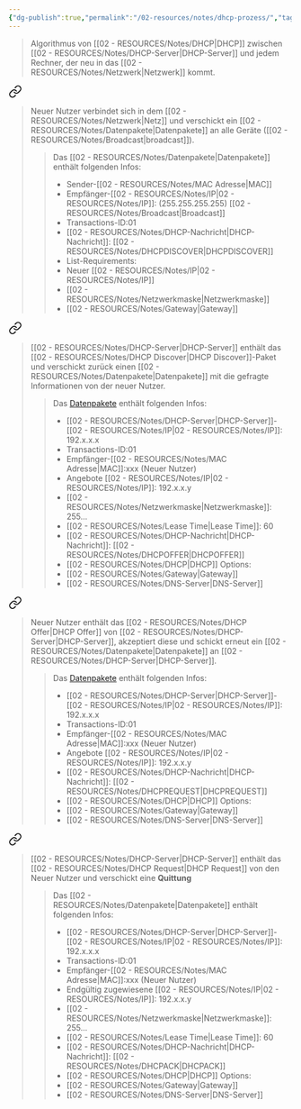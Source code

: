 ```yaml
---
{"dg-publish":true,"permalink":"/02-resources/notes/dhcp-prozess/","tags":["algorithmus","netzwerk"],"noteIcon":"","updated":"2024-08-02T02:47:48.463+02:00"}
---
```


>Algorithmus von [[02 - RESOURCES/Notes/DHCP\|DHCP]] zwischen [[02 - RESOURCES/Notes/DHCP-Server\|DHCP-Server]] und jedem Rechner, der neu in das [[02 - RESOURCES/Notes/Netzwerk\|Netzwerk]] kommt.



<div class="transclusion internal-embed is-loaded"><a class="markdown-embed-link" href="/02-resources/notes/dhcp-discover/" aria-label="Open link"><svg xmlns="http://www.w3.org/2000/svg" width="24" height="24" viewBox="0 0 24 24" fill="none" stroke="currentColor" stroke-width="2" stroke-linecap="round" stroke-linejoin="round" class="svg-icon lucide-link"><path d="M10 13a5 5 0 0 0 7.54.54l3-3a5 5 0 0 0-7.07-7.07l-1.72 1.71"></path><path d="M14 11a5 5 0 0 0-7.54-.54l-3 3a5 5 0 0 0 7.07 7.07l1.71-1.71"></path></svg></a><div class="markdown-embed">




<style> .container {font-family: sans-serif; text-align: center;} .button-wrapper button {z-index: 1;height: 40px; width: 100px; margin: 10px;padding: 5px;} .excalidraw .App-menu_top .buttonList { display: flex;} .excalidraw-wrapper { height: 800px; margin: 50px; position: relative;} :root[dir="ltr"] .excalidraw .layer-ui__wrapper .zen-mode-transition.App-menu_bottom--transition-left {transform: none;} </style><script src="https://cdn.jsdelivr.net/npm/react@17/umd/react.production.min.js"></script><script src="https://cdn.jsdelivr.net/npm/react-dom@17/umd/react-dom.production.min.js"></script><script type="text/javascript" src="https://cdn.jsdelivr.net/npm/@excalidraw/excalidraw@0/dist/excalidraw.production.min.js"></script><div id="DHCP-Server_2024-08-01_1338.43.excalidraw.md1"></div><script>(function(){const InitialData={"type":"excalidraw","version":2,"source":"https://github.com/zsviczian/obsidian-excalidraw-plugin/releases/tag/2.2.13","elements":[{"type":"image","version":259,"versionNonce":2096931962,"index":"a0","isDeleted":false,"id":"iB8y_Pq7QlRiRLZAnOmhf","fillStyle":"solid","strokeWidth":2,"strokeStyle":"solid","roughness":1,"opacity":100,"angle":0,"x":-632,"y":-235.2421875,"strokeColor":"transparent","backgroundColor":"transparent","width":168,"height":168,"seed":1132098938,"groupIds":[],"frameId":null,"roundness":null,"boundElements":[{"id":"uksAtdhv_GM8o-Au6pjud","type":"arrow"}],"updated":1722513089421,"link":null,"locked":false,"status":"pending","fileId":"f6c1d7e1aa53e7d469b3b7665c3abe5d3bba85f7","scale":[1,1]},{"type":"image","version":105,"versionNonce":527605498,"index":"a1","isDeleted":false,"id":"cK-4fmHNU0F13KmlxjGIl","fillStyle":"solid","strokeWidth":2,"strokeStyle":"solid","roughness":1,"opacity":100,"angle":0,"x":195,"y":-155.2421875,"strokeColor":"transparent","backgroundColor":"transparent","width":151,"height":151,"seed":149073466,"groupIds":[],"frameId":null,"roundness":null,"boundElements":[{"id":"5zmuAWFa_v51DPfujeQO_","type":"arrow"}],"updated":1722513083730,"link":null,"locked":false,"status":"pending","fileId":"6106568153b329ecf3a19bfa6e61ca6e0985de99","scale":[1,1]},{"type":"text","version":63,"versionNonce":1422984762,"index":"a2","isDeleted":false,"id":"P89bmtRc","fillStyle":"solid","strokeWidth":2,"strokeStyle":"solid","roughness":1,"opacity":100,"angle":0,"x":175,"y":-201.2421875,"strokeColor":"#1e1e1e","backgroundColor":"transparent","width":197.7407989501953,"height":25,"seed":176966310,"groupIds":[],"frameId":null,"roundness":null,"boundElements":[],"updated":1722513188188,"link":"[[02 - RESOURCES/Notes/DHCP-Server\|DHCP-Server]]","locked":false,"fontSize":20,"fontFamily":1,"text":"📍[[02 - RESOURCES/Notes/DHCP-Server\|DHCP-Server]]","rawText":"[[02 - RESOURCES/Notes/DHCP-Server\|DHCP-Server]]","textAlign":"left","verticalAlign":"top","containerId":null,"originalText":"📍[[02 - RESOURCES/Notes/DHCP-Server\|DHCP-Server]]","autoResize":true,"lineHeight":1.25},{"type":"text","version":73,"versionNonce":1680526246,"index":"a3","isDeleted":false,"id":"IrLmARam","fillStyle":"solid","strokeWidth":2,"strokeStyle":"solid","roughness":1,"opacity":100,"angle":0,"x":-599,"y":-274.2421875,"strokeColor":"#1e1e1e","backgroundColor":"transparent","width":132.63987731933594,"height":25,"seed":17208486,"groupIds":[],"frameId":null,"roundness":null,"boundElements":[],"updated":1722517223831,"link":null,"locked":false,"fontSize":20,"fontFamily":1,"text":"Neuer Nutzer","rawText":"Neuer Nutzer","textAlign":"left","verticalAlign":"top","containerId":null,"originalText":"Neuer Nutzer","autoResize":true,"lineHeight":1.25},{"type":"image","version":178,"versionNonce":1810189818,"index":"a4","isDeleted":false,"id":"CWq3rY1UdP095_4y57Egb","fillStyle":"solid","strokeWidth":2,"strokeStyle":"solid","roughness":1,"opacity":100,"angle":0,"x":-199,"y":-70.2421875,"strokeColor":"transparent","backgroundColor":"transparent","width":139,"height":139,"seed":50429434,"groupIds":[],"frameId":null,"roundness":null,"boundElements":[{"id":"NGeyxVepMdNJN2uhQvxPN","type":"arrow"},{"id":"euNUMLvrb-7rD4-XhZDcx","type":"arrow"},{"id":"9cUcy47A-V--_hQ7RlaUI","type":"arrow"},{"id":"5zmuAWFa_v51DPfujeQO_","type":"arrow"},{"id":"-FLGZ2hoQ_pRjnd1VwWkm","type":"arrow"},{"id":"uksAtdhv_GM8o-Au6pjud","type":"arrow"}],"updated":1722513089421,"link":null,"locked":false,"status":"pending","fileId":"807d01b91f4ba7b1db9126dac7c50777179382e1","scale":[1,1]},{"type":"image","version":157,"versionNonce":1809055014,"index":"a5","isDeleted":false,"id":"dLFqUlsDhFSTOOIWjZT_H","fillStyle":"solid","strokeWidth":2,"strokeStyle":"solid","roughness":1,"opacity":100,"angle":0,"x":-122.2453597830746,"y":-222.87351228950308,"strokeColor":"transparent","backgroundColor":"transparent","width":82.99999999999999,"height":82.99999999999999,"seed":908541734,"groupIds":[],"frameId":null,"roundness":null,"boundElements":[{"id":"-FLGZ2hoQ_pRjnd1VwWkm","type":"arrow"}],"updated":1722515026324,"link":null,"locked":false,"status":"pending","fileId":"f57648409fb309923cf54a7326bab65de3133a85","scale":[1,1]},{"type":"image","version":104,"versionNonce":138876538,"index":"a6","isDeleted":false,"id":"8NcBFuypBPH0I3IJmCos7","fillStyle":"solid","strokeWidth":2,"strokeStyle":"solid","roughness":1,"opacity":100,"angle":0,"x":-525.5,"y":164.2578125,"strokeColor":"transparent","backgroundColor":"transparent","width":82.99999999999999,"height":82.99999999999999,"seed":632833574,"groupIds":[],"frameId":null,"roundness":null,"boundElements":[{"id":"NGeyxVepMdNJN2uhQvxPN","type":"arrow"}],"updated":1722513070670,"link":null,"locked":false,"status":"pending","fileId":"f57648409fb309923cf54a7326bab65de3133a85","scale":[1,1]},{"type":"image","version":93,"versionNonce":377471418,"index":"a7","isDeleted":false,"id":"vCrDCOa-u3uKoW_DR9e1A","fillStyle":"solid","strokeWidth":2,"strokeStyle":"solid","roughness":1,"opacity":100,"angle":0,"x":-129.5,"y":225.2578125,"strokeColor":"transparent","backgroundColor":"transparent","width":82.99999999999999,"height":82.99999999999999,"seed":1538956346,"groupIds":[],"frameId":null,"roundness":null,"boundElements":[{"id":"euNUMLvrb-7rD4-XhZDcx","type":"arrow"}],"updated":1722513076022,"link":null,"locked":false,"status":"pending","fileId":"f57648409fb309923cf54a7326bab65de3133a85","scale":[1,1]},{"type":"image","version":119,"versionNonce":997238202,"index":"a8","isDeleted":false,"id":"vLrgjTWyhtxiRv_Zjq1bO","fillStyle":"solid","strokeWidth":2,"strokeStyle":"solid","roughness":1,"opacity":100,"angle":0,"x":144.5,"y":203.2578125,"strokeColor":"transparent","backgroundColor":"transparent","width":82.99999999999999,"height":82.99999999999999,"seed":1616126502,"groupIds":[],"frameId":null,"roundness":null,"boundElements":[{"id":"9cUcy47A-V--_hQ7RlaUI","type":"arrow"}],"updated":1722513080730,"link":null,"locked":false,"status":"pending","fileId":"f57648409fb309923cf54a7326bab65de3133a85","scale":[1,1]},{"type":"text","version":100,"versionNonce":969344742,"index":"a9","isDeleted":false,"id":"6qvmTUVu","fillStyle":"solid","strokeWidth":2,"strokeStyle":"solid","roughness":1,"opacity":100,"angle":0,"x":-122.2453597830746,"y":-279.8735122895031,"strokeColor":"#1e1e1e","backgroundColor":"transparent","width":95.69992065429688,"height":25,"seed":303215910,"groupIds":[],"frameId":null,"roundness":null,"boundElements":[],"updated":1722515026325,"link":null,"locked":false,"fontSize":20,"fontFamily":1,"text":"Nutzer 01","rawText":"Nutzer 01","textAlign":"left","verticalAlign":"top","containerId":null,"originalText":"Nutzer 01","autoResize":true,"lineHeight":1.25},{"type":"text","version":78,"versionNonce":1386758950,"index":"aA","isDeleted":false,"id":"DkkQDTfN","fillStyle":"solid","strokeWidth":2,"strokeStyle":"solid","roughness":1,"opacity":100,"angle":0,"x":-528.8499603271484,"y":117.2578125,"strokeColor":"#1e1e1e","backgroundColor":"transparent","width":105.27992248535156,"height":25,"seed":1976008442,"groupIds":[],"frameId":null,"roundness":null,"boundElements":[],"updated":1722513044272,"link":null,"locked":false,"fontSize":20,"fontFamily":1,"text":"Nutzer 02","rawText":"Nutzer 02","textAlign":"left","verticalAlign":"top","containerId":null,"originalText":"Nutzer 02","autoResize":true,"lineHeight":1.25},{"type":"text","version":66,"versionNonce":1404975782,"index":"aB","isDeleted":false,"id":"QTGyjCTv","fillStyle":"solid","strokeWidth":2,"strokeStyle":"solid","roughness":1,"opacity":100,"angle":0,"x":-137.84996032714844,"y":187.2578125,"strokeColor":"#1e1e1e","backgroundColor":"transparent","width":104.27992248535156,"height":25,"seed":1532449978,"groupIds":[],"frameId":null,"roundness":null,"boundElements":[],"updated":1722513042520,"link":null,"locked":false,"fontSize":20,"fontFamily":1,"text":"Nutzer 03","rawText":"Nutzer 03","textAlign":"left","verticalAlign":"top","containerId":null,"originalText":"Nutzer 03","autoResize":true,"lineHeight":1.25},{"type":"text","version":73,"versionNonce":476863270,"index":"aC","isDeleted":false,"id":"CmtG39KA","fillStyle":"solid","strokeWidth":2,"strokeStyle":"solid","roughness":1,"opacity":100,"angle":0,"x":137.15003967285156,"y":163.2578125,"strokeColor":"#1e1e1e","backgroundColor":"transparent","width":103.27992248535156,"height":25,"seed":1429350330,"groupIds":[],"frameId":null,"roundness":null,"boundElements":[],"updated":1722513040769,"link":null,"locked":false,"fontSize":20,"fontFamily":1,"text":"Nutzer 04","rawText":"Nutzer 04","textAlign":"left","verticalAlign":"top","containerId":null,"originalText":"Nutzer 04","autoResize":true,"lineHeight":1.25},{"type":"arrow","version":136,"versionNonce":123880166,"index":"aE","isDeleted":false,"id":"NGeyxVepMdNJN2uhQvxPN","fillStyle":"solid","strokeWidth":2,"strokeStyle":"solid","roughness":1,"opacity":100,"angle":0,"x":-437,"y":187.7578125,"strokeColor":"#1e1e1e","backgroundColor":"transparent","width":223,"height":146,"seed":2006261690,"groupIds":[],"frameId":null,"roundness":{"type":2},"boundElements":[],"updated":1722517045059,"link":null,"locked":false,"startBinding":{"elementId":"8NcBFuypBPH0I3IJmCos7","focus":0.18597969112221244,"gap":5.5},"endBinding":{"elementId":"CWq3rY1UdP095_4y57Egb","focus":0.11150104306798464,"gap":15},"lastCommittedPoint":null,"startArrowhead":null,"endArrowhead":null,"points":[[0,0],[223,-146]]},{"type":"arrow","version":139,"versionNonce":1185890662,"index":"aF","isDeleted":false,"id":"euNUMLvrb-7rD4-XhZDcx","fillStyle":"solid","strokeWidth":2,"strokeStyle":"solid","roughness":1,"opacity":100,"angle":0,"x":-99,"y":228.7578125,"strokeColor":"#1e1e1e","backgroundColor":"transparent","width":29,"height":144,"seed":2114269370,"groupIds":[],"frameId":null,"roundness":{"type":2},"boundElements":[],"updated":1722517045059,"link":null,"locked":false,"startBinding":{"elementId":"vCrDCOa-u3uKoW_DR9e1A","focus":-0.06713559440072431,"gap":1},"endBinding":{"elementId":"CWq3rY1UdP095_4y57Egb","focus":0.1882563313511041,"gap":16},"lastCommittedPoint":null,"startArrowhead":null,"endArrowhead":null,"points":[[0,0],[-29,-144]]},{"type":"arrow","version":143,"versionNonce":816750566,"index":"aG","isDeleted":false,"id":"9cUcy47A-V--_hQ7RlaUI","fillStyle":"solid","strokeWidth":2,"strokeStyle":"solid","roughness":1,"opacity":100,"angle":0,"x":143,"y":212.7578125,"strokeColor":"#1e1e1e","backgroundColor":"transparent","width":195,"height":167,"seed":1459528698,"groupIds":[],"frameId":null,"roundness":{"type":2},"boundElements":[],"updated":1722517045059,"link":null,"locked":false,"startBinding":{"elementId":"vLrgjTWyhtxiRv_Zjq1bO","focus":-0.06263728948944952,"gap":1.5},"endBinding":{"elementId":"CWq3rY1UdP095_4y57Egb","focus":-0.15402043006478794,"gap":8},"lastCommittedPoint":null,"startArrowhead":null,"endArrowhead":null,"points":[[0,0],[-195,-167]]},{"type":"arrow","version":147,"versionNonce":1145593446,"index":"aH","isDeleted":false,"id":"5zmuAWFa_v51DPfujeQO_","fillStyle":"solid","strokeWidth":2,"strokeStyle":"solid","roughness":1,"opacity":100,"angle":0,"x":176,"y":-33.2421875,"strokeColor":"#1e1e1e","backgroundColor":"transparent","width":217,"height":34,"seed":1969883130,"groupIds":[],"frameId":null,"roundness":{"type":2},"boundElements":[],"updated":1722517045059,"link":null,"locked":false,"startBinding":{"elementId":"cK-4fmHNU0F13KmlxjGIl","focus":-0.36291918419039076,"gap":19},"endBinding":{"elementId":"CWq3rY1UdP095_4y57Egb","focus":0.1911490727736536,"gap":19},"lastCommittedPoint":null,"startArrowhead":null,"endArrowhead":null,"points":[[0,0],[-217,34]]},{"type":"arrow","version":281,"versionNonce":1717861606,"index":"aI","isDeleted":false,"id":"-FLGZ2hoQ_pRjnd1VwWkm","fillStyle":"solid","strokeWidth":2,"strokeStyle":"solid","roughness":1,"opacity":100,"angle":0,"x":-96.0450068876699,"y":-129.87351228950308,"strokeColor":"#1e1e1e","backgroundColor":"transparent","width":31.22600486613257,"height":46.63132478950308,"seed":298289466,"groupIds":[],"frameId":null,"roundness":{"type":2},"boundElements":[],"updated":1722517045059,"link":null,"locked":false,"startBinding":{"elementId":"dLFqUlsDhFSTOOIWjZT_H","focus":-0.2769032844036874,"gap":10},"endBinding":{"elementId":"CWq3rY1UdP095_4y57Egb","focus":-0.45687787119701834,"gap":13},"lastCommittedPoint":null,"startArrowhead":null,"endArrowhead":null,"points":[[0,0],[-31.22600486613257,46.63132478950308]]},{"type":"arrow","version":212,"versionNonce":2040925626,"index":"aJ","isDeleted":false,"id":"uksAtdhv_GM8o-Au6pjud","fillStyle":"solid","strokeWidth":2,"strokeStyle":"solid","roughness":1,"opacity":100,"angle":0,"x":-447.3792748256022,"y":-66.55256929264252,"strokeColor":"#1e1e1e","backgroundColor":"transparent","width":232.37927482560218,"height":39.31038179264252,"seed":1274768698,"groupIds":[],"frameId":null,"roundness":{"type":2},"boundElements":[],"updated":1722518323397,"link":null,"locked":false,"startBinding":{"elementId":"iB8y_Pq7QlRiRLZAnOmhf","focus":0.6890158783665021,"gap":16.62072517439782},"endBinding":{"elementId":"CWq3rY1UdP095_4y57Egb","focus":0.14812780831107009,"gap":16},"lastCommittedPoint":null,"startArrowhead":null,"endArrowhead":"arrow","points":[[0,0],[232.37927482560218,39.31038179264252]]},{"type":"text","version":55,"versionNonce":1869145190,"index":"aK","isDeleted":false,"id":"l03VmWWV","fillStyle":"solid","strokeWidth":2,"strokeStyle":"solid","roughness":1,"opacity":100,"angle":0,"x":-153,"y":-63.2421875,"strokeColor":"#1e1e1e","backgroundColor":"transparent","width":135.04086303710938,"height":25,"seed":1564685050,"groupIds":[],"frameId":null,"roundness":null,"boundElements":[],"updated":1722513165462,"link":"[[02 - RESOURCES/Notes/Switch\|Switch]]","locked":false,"fontSize":20,"fontFamily":1,"text":"📍[[02 - RESOURCES/Notes/Switch\|Switch]]","rawText":"[[02 - RESOURCES/Notes/Switch\|Switch]]","textAlign":"left","verticalAlign":"top","containerId":null,"originalText":"📍[[02 - RESOURCES/Notes/Switch\|Switch]]","autoResize":true,"lineHeight":1.25},{"type":"text","version":126,"versionNonce":927133306,"index":"aL","isDeleted":false,"id":"v4A7Cd1l","fillStyle":"solid","strokeWidth":2,"strokeStyle":"solid","roughness":1,"opacity":100,"angle":0,"x":-251.66706105377295,"y":-431.03428544990453,"strokeColor":"#1e1e1e","backgroundColor":"transparent","width":255.4639892578125,"height":72.57691325816776,"seed":1065496506,"groupIds":[],"frameId":null,"roundness":null,"boundElements":[],"updated":1722515059070,"link":null,"locked":false,"fontSize":58.06153060653421,"fontFamily":8,"text":"Discover","rawText":"Discover","textAlign":"left","verticalAlign":"top","containerId":null,"originalText":"Discover","autoResize":true,"lineHeight":1.25},{"type":"rectangle","version":683,"versionNonce":1784885498,"index":"aN","isDeleted":false,"id":"UwWHCHFQ_dLJxyz4O79xc","fillStyle":"solid","strokeWidth":2,"strokeStyle":"solid","roughness":1,"opacity":100,"angle":0.3318004672896766,"x":-415.1200941696177,"y":-261.376009811146,"strokeColor":"#1e1e1e","backgroundColor":"transparent","width":197.98919915175333,"height":183,"seed":1282968422,"groupIds":[],"frameId":null,"roundness":{"type":3},"boundElements":[{"type":"text","id":"6sCliHOi"},{"id":"uksAtdhv_GM8o-Au6pjud","type":"arrow"}],"updated":1722516620004,"link":null,"locked":false},{"type":"text","version":552,"versionNonce":207687610,"index":"aNG","isDeleted":false,"id":"6sCliHOi","fillStyle":"solid","strokeWidth":2,"strokeStyle":"solid","roughness":1,"opacity":100,"angle":0.3318004672896766,"x":-404.59740316307693,"y":-256.27600981114597,"strokeColor":"#1e1e1e","backgroundColor":"transparent","width":176.94381713867188,"height":172.8,"seed":40905018,"groupIds":[],"frameId":null,"roundness":null,"boundElements":[],"updated":1722516516054,"link":"[[02 - RESOURCES/Notes/MAC Adresse\|MAC Adresse]]","locked":false,"fontSize":16,"fontFamily":6,"text":"📍C-[[MAC\|MAC]]:xxx\nZiel-[[02 - RESOURCES/Notes/IP\|IP]]:[[02 - RESOURCES/Notes/Broadcast\|Broadcast]]\nTransactions-ID:01\n[[02 - RESOURCES/Notes/DHCP\|DHCP]]-Msg:'Discover'\nList-Requirements:\n- New [[02 - RESOURCES/Notes/IP\|IP]]\n- [[Subnetzmaske\|Subnetzmaske]]\n- [[02 - RESOURCES/Notes/Gateway\|Gateway]]","rawText":"C-[[02 - RESOURCES/Notes/MAC Adresse\|MAC]]:xxx\nZiel-[[02 - RESOURCES/Notes/IP\|IP]]:[[02 - RESOURCES/Notes/Broadcast\|Broadcast]]\nTransactions-ID:01\n[[02 - RESOURCES/Notes/DHCP\|DHCP]]-Msg:'Discover'\nList-Requirements:\n- New [[02 - RESOURCES/Notes/IP\|IP]]\n- [[02 - RESOURCES/Notes/Netzwerkmaske\|Subnetzmaske]]\n- [[02 - RESOURCES/Notes/Gateway\|Gateway]]","textAlign":"center","verticalAlign":"middle","containerId":"UwWHCHFQ_dLJxyz4O79xc","originalText":"📍C-[[MAC\|MAC]]:xxx\nZiel-[[02 - RESOURCES/Notes/IP\|IP]]:[[02 - RESOURCES/Notes/Broadcast\|Broadcast]]\nTransactions-ID:01\n[[02 - RESOURCES/Notes/DHCP\|DHCP]]-Msg:'Discover'\nList-Requirements:\n- New [[02 - RESOURCES/Notes/IP\|IP]]\n- [[Subnetzmaske\|Subnetzmaske]]\n- [[02 - RESOURCES/Notes/Gateway\|Gateway]]","autoResize":true,"lineHeight":1.35}],"appState":{"theme":"dark","viewBackgroundColor":"#ffffff","currentItemStrokeColor":"#1e1e1e","currentItemBackgroundColor":"transparent","currentItemFillStyle":"solid","currentItemStrokeWidth":2,"currentItemStrokeStyle":"solid","currentItemRoughness":1,"currentItemOpacity":100,"currentItemFontFamily":6,"currentItemFontSize":16,"currentItemTextAlign":"left","currentItemStartArrowhead":null,"currentItemEndArrowhead":null,"scrollX":844.2129338582356,"scrollY":458.6864135582855,"zoom":{"value":1.2000000000000002},"currentItemRoundness":"round","gridSize":null,"gridColor":{"Bold":"#C9C9C9FF","Regular":"#EDEDEDFF"},"currentStrokeOptions":null,"previousGridSize":null,"frameRendering":{"enabled":true,"clip":true,"name":true,"outline":true},"objectsSnapModeEnabled":false},"files":{}};InitialData.scrollToContent=true;App=()=>{const e=React.useRef(null),t=React.useRef(null),[n,i]=React.useState({width:void 0,height:void 0});return React.useEffect(()=>{i({width:t.current.getBoundingClientRect().width,height:t.current.getBoundingClientRect().height});const e=()=>{i({width:t.current.getBoundingClientRect().width,height:t.current.getBoundingClientRect().height})};return window.addEventListener("resize",e),()=>window.removeEventListener("resize",e)},[t]),React.createElement(React.Fragment,null,React.createElement("div",{className:"excalidraw-wrapper",ref:t},React.createElement(ExcalidrawLib.Excalidraw,{ref:e,width:n.width,height:n.height,initialData:InitialData,viewModeEnabled:!0,zenModeEnabled:!0,gridModeEnabled:!1})))},excalidrawWrapper=document.getElementById("DHCP-Server_2024-08-01_1338.43.excalidraw.md1");ReactDOM.render(React.createElement(App),excalidrawWrapper);})();</script>

>Neuer Nutzer verbindet sich in dem [[02 - RESOURCES/Notes/Netzwerk\|Netz]] und verschickt ein [[02 - RESOURCES/Notes/Datenpakete\|Datenpakete]] an alle Geräte ([[02 - RESOURCES/Notes/Broadcast\|broadcast]]).
>
>>Das [[02 - RESOURCES/Notes/Datenpakete\|Datenpakete]] enthält folgenden Infos:
>>- Sender-[[02 - RESOURCES/Notes/MAC Adresse\|MAC]]
>>- Empfänger-[[02 - RESOURCES/Notes/IP\|02 - RESOURCES/Notes/IP]]: (255.255.255.255) [[02 - RESOURCES/Notes/Broadcast\|Broadcast]] 
>>- Transactions-ID:01
>>- [[02 - RESOURCES/Notes/DHCP-Nachricht\|DHCP-Nachricht]]: [[02 - RESOURCES/Notes/DHCPDISCOVER\|DHCPDISCOVER]]
>>- List-Requirements:
>>	- Neuer [[02 - RESOURCES/Notes/IP\|02 - RESOURCES/Notes/IP]]
>>	- [[02 - RESOURCES/Notes/Netzwerkmaske\|Netzwerkmaske]]
>>	- [[02 - RESOURCES/Notes/Gateway\|Gateway]]


</div></div>



<div class="transclusion internal-embed is-loaded"><a class="markdown-embed-link" href="/02-resources/notes/dhcp-offer/" aria-label="Open link"><svg xmlns="http://www.w3.org/2000/svg" width="24" height="24" viewBox="0 0 24 24" fill="none" stroke="currentColor" stroke-width="2" stroke-linecap="round" stroke-linejoin="round" class="svg-icon lucide-link"><path d="M10 13a5 5 0 0 0 7.54.54l3-3a5 5 0 0 0-7.07-7.07l-1.72 1.71"></path><path d="M14 11a5 5 0 0 0-7.54-.54l-3 3a5 5 0 0 0 7.07 7.07l1.71-1.71"></path></svg></a><div class="markdown-embed">




<style> .container {font-family: sans-serif; text-align: center;} .button-wrapper button {z-index: 1;height: 40px; width: 100px; margin: 10px;padding: 5px;} .excalidraw .App-menu_top .buttonList { display: flex;} .excalidraw-wrapper { height: 800px; margin: 50px; position: relative;} :root[dir="ltr"] .excalidraw .layer-ui__wrapper .zen-mode-transition.App-menu_bottom--transition-left {transform: none;} </style><script src="https://cdn.jsdelivr.net/npm/react@17/umd/react.production.min.js"></script><script src="https://cdn.jsdelivr.net/npm/react-dom@17/umd/react-dom.production.min.js"></script><script type="text/javascript" src="https://cdn.jsdelivr.net/npm/@excalidraw/excalidraw@0/dist/excalidraw.production.min.js"></script><div id="DHCP-Server_2024-08-01_1448.47.excalidraw.md1"></div><script>(function(){const InitialData={"type":"excalidraw","version":2,"source":"https://github.com/zsviczian/obsidian-excalidraw-plugin/releases/tag/2.2.13","elements":[{"type":"image","version":289,"versionNonce":812146726,"index":"a0","isDeleted":false,"id":"SaQDq8UhYH9OJU5DFZyag","fillStyle":"solid","strokeWidth":2,"strokeStyle":"solid","roughness":1,"opacity":100,"angle":0,"x":-604.3703994750977,"y":-228.0961385250477,"strokeColor":"transparent","backgroundColor":"transparent","width":168,"height":168,"seed":1273659834,"groupIds":[],"frameId":null,"roundness":null,"boundElements":[{"id":"k_2bFUdmufWBafmlmXU6f","type":"arrow"}],"updated":1722516530782,"link":null,"locked":false,"status":"pending","fileId":"f6c1d7e1aa53e7d469b3b7665c3abe5d3bba85f7","scale":[1,1]},{"type":"image","version":215,"versionNonce":1633622394,"index":"a1","isDeleted":false,"id":"r-OOF6Jn2jqu8pYKXdU4m","fillStyle":"solid","strokeWidth":2,"strokeStyle":"solid","roughness":1,"opacity":100,"angle":0,"x":408.62960052490234,"y":-125.0961385250477,"strokeColor":"transparent","backgroundColor":"transparent","width":151,"height":151,"seed":895892090,"groupIds":[],"frameId":null,"roundness":null,"boundElements":[{"id":"3YJ_KTdFyR3EbAwpH6ZMp","type":"arrow"}],"updated":1722516560371,"link":null,"locked":false,"status":"pending","fileId":"6106568153b329ecf3a19bfa6e61ca6e0985de99","scale":[1,1]},{"type":"text","version":148,"versionNonce":467145658,"index":"a2","isDeleted":false,"id":"2nlXEt01","fillStyle":"solid","strokeWidth":2,"strokeStyle":"solid","roughness":1,"opacity":100,"angle":0,"x":388.62960052490234,"y":-171.0961385250477,"strokeColor":"#1e1e1e","backgroundColor":"transparent","width":197.7407989501953,"height":25,"seed":275569466,"groupIds":[],"frameId":null,"roundness":null,"boundElements":[],"updated":1722516560371,"link":"[[02 - RESOURCES/Notes/DHCP-Server\|DHCP-Server]]","locked":false,"fontSize":20,"fontFamily":1,"text":"📍[[02 - RESOURCES/Notes/DHCP-Server\|DHCP-Server]]","rawText":"[[02 - RESOURCES/Notes/DHCP-Server\|DHCP-Server]]","textAlign":"left","verticalAlign":"top","containerId":null,"originalText":"📍[[02 - RESOURCES/Notes/DHCP-Server\|DHCP-Server]]","autoResize":true,"lineHeight":1.25},{"type":"text","version":103,"versionNonce":737073658,"index":"a3","isDeleted":false,"id":"Jn8KlWDr","fillStyle":"solid","strokeWidth":2,"strokeStyle":"solid","roughness":1,"opacity":100,"angle":0,"x":-571.3703994750977,"y":-267.0961385250477,"strokeColor":"#1e1e1e","backgroundColor":"transparent","width":132.63987731933594,"height":25,"seed":996238330,"groupIds":[],"frameId":null,"roundness":null,"boundElements":[],"updated":1722517214731,"link":null,"locked":false,"fontSize":20,"fontFamily":1,"text":"Neuer Nutzer","rawText":"Neuer Nutzer","textAlign":"left","verticalAlign":"top","containerId":null,"originalText":"Neuer Nutzer","autoResize":true,"lineHeight":1.25},{"type":"image","version":208,"versionNonce":635931558,"index":"a4","isDeleted":false,"id":"KBCnmq_d6qbQ_ifta8Wtt","fillStyle":"solid","strokeWidth":2,"strokeStyle":"solid","roughness":1,"opacity":100,"angle":0,"x":-171.37039947509766,"y":-63.09613852504771,"strokeColor":"transparent","backgroundColor":"transparent","width":139,"height":139,"seed":1346819258,"groupIds":[],"frameId":null,"roundness":null,"boundElements":[{"id":"XJBg7pFC8Zs8BG0B6L_Co","type":"arrow"},{"id":"1bpjtfSlsct365wHb8RlL","type":"arrow"},{"id":"19id34z3PzAMthRx6jtxU","type":"arrow"},{"id":"3YJ_KTdFyR3EbAwpH6ZMp","type":"arrow"},{"id":"nT2Jm5e1EygkNABtQiul_","type":"arrow"},{"id":"k_2bFUdmufWBafmlmXU6f","type":"arrow"}],"updated":1722516530782,"link":null,"locked":false,"status":"pending","fileId":"807d01b91f4ba7b1db9126dac7c50777179382e1","scale":[1,1]},{"type":"image","version":187,"versionNonce":359547494,"index":"a5","isDeleted":false,"id":"skPehOp5nIgNDjezAJmPI","fillStyle":"solid","strokeWidth":2,"strokeStyle":"solid","roughness":1,"opacity":100,"angle":0,"x":-94.61575925817226,"y":-215.7274633145508,"strokeColor":"transparent","backgroundColor":"transparent","width":82.99999999999999,"height":82.99999999999999,"seed":817900922,"groupIds":[],"frameId":null,"roundness":null,"boundElements":[{"id":"nT2Jm5e1EygkNABtQiul_","type":"arrow"}],"updated":1722516530782,"link":null,"locked":false,"status":"pending","fileId":"f57648409fb309923cf54a7326bab65de3133a85","scale":[1,1]},{"type":"image","version":134,"versionNonce":174153958,"index":"a6","isDeleted":false,"id":"SGqyxfqZdFaQcZiJ4-lq2","fillStyle":"solid","strokeWidth":2,"strokeStyle":"solid","roughness":1,"opacity":100,"angle":0,"x":-497.87039947509766,"y":171.4038614749523,"strokeColor":"transparent","backgroundColor":"transparent","width":82.99999999999999,"height":82.99999999999999,"seed":303066682,"groupIds":[],"frameId":null,"roundness":null,"boundElements":[{"id":"XJBg7pFC8Zs8BG0B6L_Co","type":"arrow"}],"updated":1722516530782,"link":null,"locked":false,"status":"pending","fileId":"f57648409fb309923cf54a7326bab65de3133a85","scale":[1,1]},{"type":"image","version":123,"versionNonce":1325326182,"index":"a7","isDeleted":false,"id":"jiInBbVkllNmuK63iilWl","fillStyle":"solid","strokeWidth":2,"strokeStyle":"solid","roughness":1,"opacity":100,"angle":0,"x":-101.87039947509766,"y":232.4038614749523,"strokeColor":"transparent","backgroundColor":"transparent","width":82.99999999999999,"height":82.99999999999999,"seed":152737530,"groupIds":[],"frameId":null,"roundness":null,"boundElements":[{"id":"1bpjtfSlsct365wHb8RlL","type":"arrow"}],"updated":1722516530782,"link":null,"locked":false,"status":"pending","fileId":"f57648409fb309923cf54a7326bab65de3133a85","scale":[1,1]},{"type":"image","version":149,"versionNonce":70172134,"index":"a8","isDeleted":false,"id":"QRSAgeS8sI2n8glWjqlgC","fillStyle":"solid","strokeWidth":2,"strokeStyle":"solid","roughness":1,"opacity":100,"angle":0,"x":172.12960052490234,"y":210.4038614749523,"strokeColor":"transparent","backgroundColor":"transparent","width":82.99999999999999,"height":82.99999999999999,"seed":375498682,"groupIds":[],"frameId":null,"roundness":null,"boundElements":[{"id":"19id34z3PzAMthRx6jtxU","type":"arrow"}],"updated":1722516530782,"link":null,"locked":false,"status":"pending","fileId":"f57648409fb309923cf54a7326bab65de3133a85","scale":[1,1]},{"type":"text","version":130,"versionNonce":819526758,"index":"a9","isDeleted":false,"id":"Nm3LQGXt","fillStyle":"solid","strokeWidth":2,"strokeStyle":"solid","roughness":1,"opacity":100,"angle":0,"x":-94.61575925817226,"y":-272.7274633145508,"strokeColor":"#1e1e1e","backgroundColor":"transparent","width":95.69992065429688,"height":25,"seed":839426170,"groupIds":[],"frameId":null,"roundness":null,"boundElements":[],"updated":1722516530782,"link":null,"locked":false,"fontSize":20,"fontFamily":1,"text":"Nutzer 01","rawText":"Nutzer 01","textAlign":"left","verticalAlign":"top","containerId":null,"originalText":"Nutzer 01","autoResize":true,"lineHeight":1.25},{"type":"text","version":108,"versionNonce":2055765926,"index":"aA","isDeleted":false,"id":"zBKMAEE5","fillStyle":"solid","strokeWidth":2,"strokeStyle":"solid","roughness":1,"opacity":100,"angle":0,"x":-501.2203598022461,"y":124.4038614749523,"strokeColor":"#1e1e1e","backgroundColor":"transparent","width":105.27992248535156,"height":25,"seed":1473413434,"groupIds":[],"frameId":null,"roundness":null,"boundElements":[],"updated":1722516530782,"link":null,"locked":false,"fontSize":20,"fontFamily":1,"text":"Nutzer 02","rawText":"Nutzer 02","textAlign":"left","verticalAlign":"top","containerId":null,"originalText":"Nutzer 02","autoResize":true,"lineHeight":1.25},{"type":"text","version":96,"versionNonce":1105566438,"index":"aB","isDeleted":false,"id":"olDMH85H","fillStyle":"solid","strokeWidth":2,"strokeStyle":"solid","roughness":1,"opacity":100,"angle":0,"x":-110.2203598022461,"y":194.4038614749523,"strokeColor":"#1e1e1e","backgroundColor":"transparent","width":104.27992248535156,"height":25,"seed":321014266,"groupIds":[],"frameId":null,"roundness":null,"boundElements":[],"updated":1722516530782,"link":null,"locked":false,"fontSize":20,"fontFamily":1,"text":"Nutzer 03","rawText":"Nutzer 03","textAlign":"left","verticalAlign":"top","containerId":null,"originalText":"Nutzer 03","autoResize":true,"lineHeight":1.25},{"type":"text","version":103,"versionNonce":763186726,"index":"aC","isDeleted":false,"id":"mdcOu3kv","fillStyle":"solid","strokeWidth":2,"strokeStyle":"solid","roughness":1,"opacity":100,"angle":0,"x":164.7796401977539,"y":170.4038614749523,"strokeColor":"#1e1e1e","backgroundColor":"transparent","width":103.27992248535156,"height":25,"seed":184220346,"groupIds":[],"frameId":null,"roundness":null,"boundElements":[],"updated":1722516530782,"link":null,"locked":false,"fontSize":20,"fontFamily":1,"text":"Nutzer 04","rawText":"Nutzer 04","textAlign":"left","verticalAlign":"top","containerId":null,"originalText":"Nutzer 04","autoResize":true,"lineHeight":1.25},{"type":"arrow","version":137,"versionNonce":1044715002,"index":"aD","isDeleted":false,"id":"XJBg7pFC8Zs8BG0B6L_Co","fillStyle":"solid","strokeWidth":2,"strokeStyle":"solid","roughness":1,"opacity":100,"angle":0,"x":-409.37039947509766,"y":194.9038614749523,"strokeColor":"#1e1e1e","backgroundColor":"transparent","width":223,"height":146,"seed":234853242,"groupIds":[],"frameId":null,"roundness":{"type":2},"boundElements":[],"updated":1722516539342,"link":null,"locked":false,"startBinding":{"elementId":"SGqyxfqZdFaQcZiJ4-lq2","focus":0.18597969112221244,"gap":5.5},"endBinding":{"elementId":"KBCnmq_d6qbQ_ifta8Wtt","focus":0.11150104306798464,"gap":15},"lastCommittedPoint":null,"startArrowhead":null,"endArrowhead":null,"points":[[0,0],[223,-146]]},{"type":"arrow","version":140,"versionNonce":266297210,"index":"aE","isDeleted":false,"id":"1bpjtfSlsct365wHb8RlL","fillStyle":"solid","strokeWidth":2,"strokeStyle":"solid","roughness":1,"opacity":100,"angle":0,"x":-71.37039947509766,"y":235.9038614749523,"strokeColor":"#1e1e1e","backgroundColor":"transparent","width":29,"height":144,"seed":510858298,"groupIds":[],"frameId":null,"roundness":{"type":2},"boundElements":[],"updated":1722516539342,"link":null,"locked":false,"startBinding":{"elementId":"jiInBbVkllNmuK63iilWl","focus":-0.06713559440072421,"gap":1},"endBinding":{"elementId":"KBCnmq_d6qbQ_ifta8Wtt","focus":0.1882563313511041,"gap":16},"lastCommittedPoint":null,"startArrowhead":null,"endArrowhead":null,"points":[[0,0],[-29,-144]]},{"type":"arrow","version":144,"versionNonce":194332922,"index":"aF","isDeleted":false,"id":"19id34z3PzAMthRx6jtxU","fillStyle":"solid","strokeWidth":2,"strokeStyle":"solid","roughness":1,"opacity":100,"angle":0,"x":170.62960052490234,"y":219.9038614749523,"strokeColor":"#1e1e1e","backgroundColor":"transparent","width":195,"height":167,"seed":2117631226,"groupIds":[],"frameId":null,"roundness":{"type":2},"boundElements":[],"updated":1722516539342,"link":null,"locked":false,"startBinding":{"elementId":"QRSAgeS8sI2n8glWjqlgC","focus":-0.06263728948944952,"gap":1.5},"endBinding":{"elementId":"KBCnmq_d6qbQ_ifta8Wtt","focus":-0.15402043006478794,"gap":8},"lastCommittedPoint":null,"startArrowhead":null,"endArrowhead":null,"points":[[0,0],[-195,-167]]},{"type":"arrow","version":789,"versionNonce":2111956774,"index":"aG","isDeleted":false,"id":"3YJ_KTdFyR3EbAwpH6ZMp","fillStyle":"solid","strokeWidth":2,"strokeStyle":"solid","roughness":1,"opacity":100,"angle":0,"x":387.87673199945056,"y":24.387413024902372,"strokeColor":"#1e1e1e","backgroundColor":"transparent","width":401.2471314745482,"height":30.529750455256575,"seed":986893754,"groupIds":[],"frameId":null,"roundness":{"type":2},"boundElements":[],"updated":1722516915337,"link":null,"locked":false,"startBinding":{"elementId":"r-OOF6Jn2jqu8pYKXdU4m","focus":-1.0007702441066446,"gap":20.752868525451788},"endBinding":{"elementId":"KBCnmq_d6qbQ_ifta8Wtt","focus":-0.2577939905589667,"gap":19},"lastCommittedPoint":null,"startArrowhead":null,"endArrowhead":"arrow","points":[[0,0],[-401.2471314745482,-30.529750455256575]]},{"type":"arrow","version":282,"versionNonce":297008122,"index":"aH","isDeleted":false,"id":"nT2Jm5e1EygkNABtQiul_","fillStyle":"solid","strokeWidth":2,"strokeStyle":"solid","roughness":1,"opacity":100,"angle":0,"x":-68.4154063627675,"y":-122.72746331455079,"strokeColor":"#1e1e1e","backgroundColor":"transparent","width":31.22600486613257,"height":46.63132478950308,"seed":962922106,"groupIds":[],"frameId":null,"roundness":{"type":2},"boundElements":[],"updated":1722516539342,"link":null,"locked":false,"startBinding":{"elementId":"skPehOp5nIgNDjezAJmPI","focus":-0.2769032844036882,"gap":10},"endBinding":{"elementId":"KBCnmq_d6qbQ_ifta8Wtt","focus":-0.4568778711970178,"gap":13},"lastCommittedPoint":null,"startArrowhead":null,"endArrowhead":null,"points":[[0,0],[-31.22600486613257,46.63132478950308]]},{"type":"arrow","version":128,"versionNonce":874891814,"index":"aI","isDeleted":false,"id":"k_2bFUdmufWBafmlmXU6f","fillStyle":"solid","strokeWidth":2,"strokeStyle":"solid","roughness":1,"opacity":100,"angle":0,"x":-423.37039947509766,"y":-98.0961385250477,"strokeColor":"#1e1e1e","backgroundColor":"transparent","width":236,"height":78,"seed":1118971706,"groupIds":[],"frameId":null,"roundness":{"type":2},"boundElements":[],"updated":1722516887580,"link":null,"locked":false,"startBinding":null,"endBinding":{"elementId":"KBCnmq_d6qbQ_ifta8Wtt","focus":-0.01901663382669661,"gap":16},"lastCommittedPoint":null,"startArrowhead":null,"endArrowhead":null,"points":[[0,0],[236,78]]},{"type":"text","version":86,"versionNonce":1712313574,"index":"aJ","isDeleted":false,"id":"86ivXj1r","fillStyle":"solid","strokeWidth":2,"strokeStyle":"solid","roughness":1,"opacity":100,"angle":0,"x":-125.37039947509766,"y":-56.09613852504771,"strokeColor":"#1e1e1e","backgroundColor":"transparent","width":135.04086303710938,"height":25,"seed":253571066,"groupIds":[],"frameId":null,"roundness":null,"boundElements":[],"updated":1722516530782,"link":"[[02 - RESOURCES/Notes/Switch\|Switch]]","locked":false,"fontSize":20,"fontFamily":1,"text":"📍[[02 - RESOURCES/Notes/Switch\|Switch]]","rawText":"[[02 - RESOURCES/Notes/Switch\|Switch]]","textAlign":"left","verticalAlign":"top","containerId":null,"originalText":"📍[[02 - RESOURCES/Notes/Switch\|Switch]]","autoResize":true,"lineHeight":1.25},{"type":"text","version":189,"versionNonce":2017753594,"index":"aK","isDeleted":false,"id":"GwgEoIGF","fillStyle":"solid","strokeWidth":2,"strokeStyle":"solid","roughness":1,"opacity":100,"angle":0,"x":-135.03746052887072,"y":-394.88823647495224,"strokeColor":"#1e1e1e","backgroundColor":"transparent","width":159.6649932861328,"height":72.57691325816776,"seed":1386815674,"groupIds":[],"frameId":null,"roundness":null,"boundElements":[],"updated":1722516552750,"link":null,"locked":false,"fontSize":58.06153060653421,"fontFamily":8,"text":"Offer","rawText":"Offer","textAlign":"left","verticalAlign":"top","containerId":null,"originalText":"Offer","autoResize":true,"lineHeight":1.25},{"type":"rectangle","version":662,"versionNonce":1533996646,"index":"aN","isDeleted":false,"id":"fawc02gXML30BednClos8","fillStyle":"solid","strokeWidth":2,"strokeStyle":"solid","roughness":1,"opacity":100,"angle":0,"x":107,"y":-262.2421875,"strokeColor":"#1e1e1e","backgroundColor":"transparent","width":277,"height":260,"seed":1862203878,"groupIds":[],"frameId":null,"roundness":{"type":3},"boundElements":[{"type":"text","id":"mcK5RDCH"},{"id":"3YJ_KTdFyR3EbAwpH6ZMp","type":"arrow"}],"updated":1722516967131,"link":null,"locked":false},{"type":"text","version":640,"versionNonce":26227110,"index":"aO","isDeleted":false,"id":"mcK5RDCH","fillStyle":"solid","strokeWidth":2,"strokeStyle":"solid","roughness":1,"opacity":100,"angle":0,"x":118.80961608886719,"y":-257.2421875,"strokeColor":"#1e1e1e","backgroundColor":"transparent","width":253.38076782226562,"height":250,"seed":2056699066,"groupIds":[],"frameId":null,"roundness":null,"boundElements":[],"updated":1722516967131,"link":"[[02 - RESOURCES/Notes/DHCP\|DHCP]]","locked":false,"fontSize":20,"fontFamily":5,"text":"📍[[02 - RESOURCES/Notes/DHCP\|DHCP]]-IP:192.x.x.x\nTransactions-ID:02\nC-[[MAC\|MAC]]:xxx\nOffered [[02 - RESOURCES/Notes/IP\|IP]]:192.x.x.x\n[[Subnetzmaske\|Subnetzmaske]]:255...\nLease Time:60\n[[02 - RESOURCES/Notes/DHCP\|DHCP]] Options:\n- [[02 - RESOURCES/Notes/Gateway\|Gateway]]\n- [[02 - RESOURCES/Notes/DNS-Server\|DNS-Server]]\n","rawText":"[[02 - RESOURCES/Notes/DHCP\|DHCP]]-IP:192.x.x.x\nTransactions-ID:02\nC-[[02 - RESOURCES/Notes/MAC Adresse\|MAC]]:xxx\nOffered [[02 - RESOURCES/Notes/IP\|IP]]:192.x.x.x\n[[02 - RESOURCES/Notes/Netzwerkmaske\|Subnetzmaske]]:255...\nLease Time:60\n[[02 - RESOURCES/Notes/DHCP\|DHCP]] Options:\n- [[02 - RESOURCES/Notes/Gateway\|Gateway]]\n- [[02 - RESOURCES/Notes/DNS-Server\|DNS-Server]]\n","textAlign":"center","verticalAlign":"middle","containerId":"fawc02gXML30BednClos8","originalText":"📍[[02 - RESOURCES/Notes/DHCP\|DHCP]]-IP:192.x.x.x\nTransactions-ID:02\nC-[[MAC\|MAC]]:xxx\nOffered [[02 - RESOURCES/Notes/IP\|IP]]:192.x.x.x\n[[Subnetzmaske\|Subnetzmaske]]:255...\nLease Time:60\n[[02 - RESOURCES/Notes/DHCP\|DHCP]] Options:\n- [[02 - RESOURCES/Notes/Gateway\|Gateway]]\n- [[02 - RESOURCES/Notes/DNS-Server\|DNS-Server]]\n","autoResize":true,"lineHeight":1.25}],"appState":{"theme":"dark","viewBackgroundColor":"#ffffff","currentItemStrokeColor":"#1e1e1e","currentItemBackgroundColor":"transparent","currentItemFillStyle":"solid","currentItemStrokeWidth":2,"currentItemStrokeStyle":"solid","currentItemRoughness":1,"currentItemOpacity":100,"currentItemFontFamily":5,"currentItemFontSize":20,"currentItemTextAlign":"left","currentItemStartArrowhead":null,"currentItemEndArrowhead":"arrow","scrollX":695,"scrollY":421.1484375,"zoom":{"value":1.25},"currentItemRoundness":"round","gridSize":null,"gridColor":{"Bold":"#C9C9C9FF","Regular":"#EDEDEDFF"},"currentStrokeOptions":null,"previousGridSize":null,"frameRendering":{"enabled":true,"clip":true,"name":true,"outline":true},"objectsSnapModeEnabled":false},"files":{}};InitialData.scrollToContent=true;App=()=>{const e=React.useRef(null),t=React.useRef(null),[n,i]=React.useState({width:void 0,height:void 0});return React.useEffect(()=>{i({width:t.current.getBoundingClientRect().width,height:t.current.getBoundingClientRect().height});const e=()=>{i({width:t.current.getBoundingClientRect().width,height:t.current.getBoundingClientRect().height})};return window.addEventListener("resize",e),()=>window.removeEventListener("resize",e)},[t]),React.createElement(React.Fragment,null,React.createElement("div",{className:"excalidraw-wrapper",ref:t},React.createElement(ExcalidrawLib.Excalidraw,{ref:e,width:n.width,height:n.height,initialData:InitialData,viewModeEnabled:!0,zenModeEnabled:!0,gridModeEnabled:!1})))},excalidrawWrapper=document.getElementById("DHCP-Server_2024-08-01_1448.47.excalidraw.md1");ReactDOM.render(React.createElement(App),excalidrawWrapper);})();</script>
>[[02 - RESOURCES/Notes/DHCP-Server\|DHCP-Server]] enthält das [[02 - RESOURCES/Notes/DHCP Discover\|DHCP Discover]]-Paket und verschickt zurück einen [[02 - RESOURCES/Notes/Datenpakete\|Datenpakete]] mit die gefragte Informationen von der neuer Nutzer.
>
>>Das [Datenpakete](app://obsidian.md/Datenpakete) enthält folgenden Infos:
>>- [[02 - RESOURCES/Notes/DHCP-Server\|DHCP-Server]]-[[02 - RESOURCES/Notes/IP\|02 - RESOURCES/Notes/IP]]: 192.x.x.x
>>- Transactions-ID:01
>>- Empfänger-[[02 - RESOURCES/Notes/MAC Adresse\|MAC]]:xxx (Neuer Nutzer)
>>- Angebote [[02 - RESOURCES/Notes/IP\|02 - RESOURCES/Notes/IP]]: 192.x.x.y
>>- [[02 - RESOURCES/Notes/Netzwerkmaske\|Netzwerkmaske]]: 255...
>>- [[02 - RESOURCES/Notes/Lease Time\|Lease Time]]: 60
>>- [[02 - RESOURCES/Notes/DHCP-Nachricht\|DHCP-Nachricht]]: [[02 - RESOURCES/Notes/DHCPOFFER\|DHCPOFFER]] 
>>- [[02 - RESOURCES/Notes/DHCP\|DHCP]] Options:
>>	- [[02 - RESOURCES/Notes/Gateway\|Gateway]]
>>	- [[02 - RESOURCES/Notes/DNS-Server\|DNS-Server]]


</div></div>



<div class="transclusion internal-embed is-loaded"><a class="markdown-embed-link" href="/02-resources/notes/dhcp-request/" aria-label="Open link"><svg xmlns="http://www.w3.org/2000/svg" width="24" height="24" viewBox="0 0 24 24" fill="none" stroke="currentColor" stroke-width="2" stroke-linecap="round" stroke-linejoin="round" class="svg-icon lucide-link"><path d="M10 13a5 5 0 0 0 7.54.54l3-3a5 5 0 0 0-7.07-7.07l-1.72 1.71"></path><path d="M14 11a5 5 0 0 0-7.54-.54l-3 3a5 5 0 0 0 7.07 7.07l1.71-1.71"></path></svg></a><div class="markdown-embed">




<style> .container {font-family: sans-serif; text-align: center;} .button-wrapper button {z-index: 1;height: 40px; width: 100px; margin: 10px;padding: 5px;} .excalidraw .App-menu_top .buttonList { display: flex;} .excalidraw-wrapper { height: 800px; margin: 50px; position: relative;} :root[dir="ltr"] .excalidraw .layer-ui__wrapper .zen-mode-transition.App-menu_bottom--transition-left {transform: none;} </style><script src="https://cdn.jsdelivr.net/npm/react@17/umd/react.production.min.js"></script><script src="https://cdn.jsdelivr.net/npm/react-dom@17/umd/react-dom.production.min.js"></script><script type="text/javascript" src="https://cdn.jsdelivr.net/npm/@excalidraw/excalidraw@0/dist/excalidraw.production.min.js"></script><div id="DHCP-Server_2024-08-01_1457.30.excalidraw.md1"></div><script>(function(){const InitialData={"type":"excalidraw","version":2,"source":"https://github.com/zsviczian/obsidian-excalidraw-plugin/releases/tag/2.2.13","elements":[{"type":"image","version":377,"versionNonce":1508216186,"index":"a0","isDeleted":false,"id":"NkmxO3ZJ8fb8x_DJCqbhg","fillStyle":"solid","strokeWidth":2,"strokeStyle":"solid","roughness":1,"opacity":100,"angle":0,"x":-647.7170659774674,"y":-160.28058314161285,"strokeColor":"transparent","backgroundColor":"transparent","width":168,"height":168,"seed":1686137722,"groupIds":[],"frameId":null,"roundness":null,"boundElements":[{"id":"15vldzql9wu56_QEg9mVM","type":"arrow"}],"updated":1722517117169,"link":null,"locked":false,"status":"pending","fileId":"f6c1d7e1aa53e7d469b3b7665c3abe5d3bba85f7","scale":[1,1]},{"type":"image","version":249,"versionNonce":1198611558,"index":"a1","isDeleted":false,"id":"HgNpKVLl7mby1PcEWX6Fp","fillStyle":"solid","strokeWidth":2,"strokeStyle":"solid","roughness":1,"opacity":100,"angle":0,"x":427.62960052490234,"y":-122.5961385250477,"strokeColor":"transparent","backgroundColor":"transparent","width":151,"height":151,"seed":521727034,"groupIds":[],"frameId":null,"roundness":null,"boundElements":[{"id":"QsylopM13a07_sUtzd3Ew","type":"arrow"}],"updated":1722517055007,"link":null,"locked":false,"status":"pending","fileId":"6106568153b329ecf3a19bfa6e61ca6e0985de99","scale":[1,1]},{"type":"text","version":182,"versionNonce":367393510,"index":"a2","isDeleted":false,"id":"6BEbeFi6","fillStyle":"solid","strokeWidth":2,"strokeStyle":"solid","roughness":1,"opacity":100,"angle":0,"x":407.62960052490234,"y":-168.59613852504776,"strokeColor":"#1e1e1e","backgroundColor":"transparent","width":197.7407989501953,"height":25,"seed":476271866,"groupIds":[],"frameId":null,"roundness":null,"boundElements":[],"updated":1722517055007,"link":"[[02 - RESOURCES/Notes/DHCP-Server\|DHCP-Server]]","locked":false,"fontSize":20,"fontFamily":1,"text":"📍[[02 - RESOURCES/Notes/DHCP-Server\|DHCP-Server]]","rawText":"[[02 - RESOURCES/Notes/DHCP-Server\|DHCP-Server]]","textAlign":"left","verticalAlign":"top","containerId":null,"originalText":"📍[[02 - RESOURCES/Notes/DHCP-Server\|DHCP-Server]]","autoResize":true,"lineHeight":1.25},{"type":"text","version":191,"versionNonce":266121766,"index":"a3","isDeleted":false,"id":"FAFkRAq5","fillStyle":"solid","strokeWidth":2,"strokeStyle":"solid","roughness":1,"opacity":100,"angle":0,"x":-614.7170659774674,"y":-199.28058314161285,"strokeColor":"#1e1e1e","backgroundColor":"transparent","width":132.63987731933594,"height":25,"seed":2112005562,"groupIds":[],"frameId":null,"roundness":null,"boundElements":[],"updated":1722517203884,"link":null,"locked":false,"fontSize":20,"fontFamily":1,"text":"Neuer Nutzer","rawText":"Neuer Nutzer","textAlign":"left","verticalAlign":"top","containerId":null,"originalText":"Neuer Nutzer","autoResize":true,"lineHeight":1.25},{"type":"image","version":242,"versionNonce":1638201702,"index":"a4","isDeleted":false,"id":"7Jy3BKCjLJ2eygXFUmKzz","fillStyle":"solid","strokeWidth":2,"strokeStyle":"solid","roughness":1,"opacity":100,"angle":0,"x":-152.37039947509766,"y":-60.59613852504771,"strokeColor":"transparent","backgroundColor":"transparent","width":139,"height":139,"seed":1018814074,"groupIds":[],"frameId":null,"roundness":null,"boundElements":[{"id":"US9HDo-wZy878qFbqw4so","type":"arrow"},{"id":"ZgtCPs_t2AFGTpfZdtwbR","type":"arrow"},{"id":"BIfVwL0Un1vN2JwfvwS9h","type":"arrow"},{"id":"QsylopM13a07_sUtzd3Ew","type":"arrow"},{"id":"LTAY1v13bSPXM14BXIp6K","type":"arrow"},{"id":"15vldzql9wu56_QEg9mVM","type":"arrow"}],"updated":1722517055007,"link":null,"locked":false,"status":"pending","fileId":"807d01b91f4ba7b1db9126dac7c50777179382e1","scale":[1,1]},{"type":"image","version":221,"versionNonce":920954918,"index":"a5","isDeleted":false,"id":"oYo3gHnXzpyPNMxPXo5fx","fillStyle":"solid","strokeWidth":2,"strokeStyle":"solid","roughness":1,"opacity":100,"angle":0,"x":-75.61575925817226,"y":-213.22746331455073,"strokeColor":"transparent","backgroundColor":"transparent","width":82.99999999999999,"height":82.99999999999999,"seed":900464442,"groupIds":[],"frameId":null,"roundness":null,"boundElements":[{"id":"LTAY1v13bSPXM14BXIp6K","type":"arrow"}],"updated":1722517055007,"link":null,"locked":false,"status":"pending","fileId":"f57648409fb309923cf54a7326bab65de3133a85","scale":[1,1]},{"type":"image","version":168,"versionNonce":105469606,"index":"a6","isDeleted":false,"id":"tgm2jw3i4s4_E7JbB5UEK","fillStyle":"solid","strokeWidth":2,"strokeStyle":"solid","roughness":1,"opacity":100,"angle":0,"x":-478.87039947509766,"y":173.9038614749523,"strokeColor":"transparent","backgroundColor":"transparent","width":82.99999999999999,"height":82.99999999999999,"seed":891029498,"groupIds":[],"frameId":null,"roundness":null,"boundElements":[{"id":"US9HDo-wZy878qFbqw4so","type":"arrow"}],"updated":1722517055007,"link":null,"locked":false,"status":"pending","fileId":"f57648409fb309923cf54a7326bab65de3133a85","scale":[1,1]},{"type":"image","version":157,"versionNonce":1110730022,"index":"a7","isDeleted":false,"id":"q-g78caPZQmL_CTX3ZCN9","fillStyle":"solid","strokeWidth":2,"strokeStyle":"solid","roughness":1,"opacity":100,"angle":0,"x":-82.87039947509766,"y":234.9038614749523,"strokeColor":"transparent","backgroundColor":"transparent","width":82.99999999999999,"height":82.99999999999999,"seed":51181754,"groupIds":[],"frameId":null,"roundness":null,"boundElements":[{"id":"ZgtCPs_t2AFGTpfZdtwbR","type":"arrow"}],"updated":1722517055007,"link":null,"locked":false,"status":"pending","fileId":"f57648409fb309923cf54a7326bab65de3133a85","scale":[1,1]},{"type":"image","version":183,"versionNonce":76403622,"index":"a8","isDeleted":false,"id":"nyRoMtPpeleH8CKOBLB5N","fillStyle":"solid","strokeWidth":2,"strokeStyle":"solid","roughness":1,"opacity":100,"angle":0,"x":191.12960052490234,"y":212.9038614749523,"strokeColor":"transparent","backgroundColor":"transparent","width":82.99999999999999,"height":82.99999999999999,"seed":1864487290,"groupIds":[],"frameId":null,"roundness":null,"boundElements":[{"id":"BIfVwL0Un1vN2JwfvwS9h","type":"arrow"}],"updated":1722517055007,"link":null,"locked":false,"status":"pending","fileId":"f57648409fb309923cf54a7326bab65de3133a85","scale":[1,1]},{"type":"text","version":164,"versionNonce":222143014,"index":"a9","isDeleted":false,"id":"NXu9axkr","fillStyle":"solid","strokeWidth":2,"strokeStyle":"solid","roughness":1,"opacity":100,"angle":0,"x":-75.61575925817226,"y":-270.22746331455073,"strokeColor":"#1e1e1e","backgroundColor":"transparent","width":95.69992065429688,"height":25,"seed":1553830458,"groupIds":[],"frameId":null,"roundness":null,"boundElements":[],"updated":1722517055007,"link":null,"locked":false,"fontSize":20,"fontFamily":1,"text":"Nutzer 01","rawText":"Nutzer 01","textAlign":"left","verticalAlign":"top","containerId":null,"originalText":"Nutzer 01","autoResize":true,"lineHeight":1.25},{"type":"text","version":142,"versionNonce":919760230,"index":"aA","isDeleted":false,"id":"ggxRiPi4","fillStyle":"solid","strokeWidth":2,"strokeStyle":"solid","roughness":1,"opacity":100,"angle":0,"x":-482.2203598022461,"y":126.9038614749523,"strokeColor":"#1e1e1e","backgroundColor":"transparent","width":105.27992248535156,"height":25,"seed":1315126010,"groupIds":[],"frameId":null,"roundness":null,"boundElements":[],"updated":1722517055007,"link":null,"locked":false,"fontSize":20,"fontFamily":1,"text":"Nutzer 02","rawText":"Nutzer 02","textAlign":"left","verticalAlign":"top","containerId":null,"originalText":"Nutzer 02","autoResize":true,"lineHeight":1.25},{"type":"text","version":130,"versionNonce":1110167718,"index":"aB","isDeleted":false,"id":"QLyHxOsq","fillStyle":"solid","strokeWidth":2,"strokeStyle":"solid","roughness":1,"opacity":100,"angle":0,"x":-91.2203598022461,"y":196.9038614749523,"strokeColor":"#1e1e1e","backgroundColor":"transparent","width":104.27992248535156,"height":25,"seed":1928711098,"groupIds":[],"frameId":null,"roundness":null,"boundElements":[],"updated":1722517055007,"link":null,"locked":false,"fontSize":20,"fontFamily":1,"text":"Nutzer 03","rawText":"Nutzer 03","textAlign":"left","verticalAlign":"top","containerId":null,"originalText":"Nutzer 03","autoResize":true,"lineHeight":1.25},{"type":"text","version":137,"versionNonce":989252582,"index":"aC","isDeleted":false,"id":"SNjC54JZ","fillStyle":"solid","strokeWidth":2,"strokeStyle":"solid","roughness":1,"opacity":100,"angle":0,"x":183.7796401977539,"y":172.9038614749523,"strokeColor":"#1e1e1e","backgroundColor":"transparent","width":103.27992248535156,"height":25,"seed":813188218,"groupIds":[],"frameId":null,"roundness":null,"boundElements":[],"updated":1722517055007,"link":null,"locked":false,"fontSize":20,"fontFamily":1,"text":"Nutzer 04","rawText":"Nutzer 04","textAlign":"left","verticalAlign":"top","containerId":null,"originalText":"Nutzer 04","autoResize":true,"lineHeight":1.25},{"type":"arrow","version":237,"versionNonce":709731962,"index":"aD","isDeleted":false,"id":"US9HDo-wZy878qFbqw4so","fillStyle":"solid","strokeWidth":2,"strokeStyle":"solid","roughness":1,"opacity":100,"angle":0,"x":-390.37039947509766,"y":197.4038614749523,"strokeColor":"#1e1e1e","backgroundColor":"transparent","width":223,"height":146,"seed":816686394,"groupIds":[],"frameId":null,"roundness":{"type":2},"boundElements":[],"updated":1722517055042,"link":null,"locked":false,"startBinding":{"elementId":"tgm2jw3i4s4_E7JbB5UEK","focus":0.18597969112221244,"gap":5.5},"endBinding":{"elementId":"7Jy3BKCjLJ2eygXFUmKzz","focus":0.11150104306798464,"gap":15},"lastCommittedPoint":null,"startArrowhead":null,"endArrowhead":null,"points":[[0,0],[223,-146]]},{"type":"arrow","version":240,"versionNonce":375246842,"index":"aE","isDeleted":false,"id":"ZgtCPs_t2AFGTpfZdtwbR","fillStyle":"solid","strokeWidth":2,"strokeStyle":"solid","roughness":1,"opacity":100,"angle":0,"x":-52.370399475097656,"y":238.4038614749523,"strokeColor":"#1e1e1e","backgroundColor":"transparent","width":29,"height":144,"seed":1828253178,"groupIds":[],"frameId":null,"roundness":{"type":2},"boundElements":[],"updated":1722517055042,"link":null,"locked":false,"startBinding":{"elementId":"q-g78caPZQmL_CTX3ZCN9","focus":-0.06713559440072409,"gap":1},"endBinding":{"elementId":"7Jy3BKCjLJ2eygXFUmKzz","focus":0.1882563313511041,"gap":16},"lastCommittedPoint":null,"startArrowhead":null,"endArrowhead":null,"points":[[0,0],[-29,-144]]},{"type":"arrow","version":244,"versionNonce":814848378,"index":"aF","isDeleted":false,"id":"BIfVwL0Un1vN2JwfvwS9h","fillStyle":"solid","strokeWidth":2,"strokeStyle":"solid","roughness":1,"opacity":100,"angle":0,"x":189.62960052490234,"y":222.4038614749523,"strokeColor":"#1e1e1e","backgroundColor":"transparent","width":195,"height":167,"seed":979181242,"groupIds":[],"frameId":null,"roundness":{"type":2},"boundElements":[],"updated":1722517055042,"link":null,"locked":false,"startBinding":{"elementId":"nyRoMtPpeleH8CKOBLB5N","focus":-0.06263728948944952,"gap":1.5},"endBinding":{"elementId":"7Jy3BKCjLJ2eygXFUmKzz","focus":-0.15402043006478794,"gap":8},"lastCommittedPoint":null,"startArrowhead":null,"endArrowhead":null,"points":[[0,0],[-195,-167]]},{"type":"arrow","version":961,"versionNonce":1880764346,"index":"aG","isDeleted":false,"id":"QsylopM13a07_sUtzd3Ew","fillStyle":"solid","strokeWidth":2,"strokeStyle":"solid","roughness":1,"opacity":100,"angle":0,"x":404.37507686242327,"y":-32.121411331438765,"strokeColor":"#1e1e1e","backgroundColor":"transparent","width":398.7454763375209,"height":28.479073901084533,"seed":1434269562,"groupIds":[],"frameId":null,"roundness":{"type":2},"boundElements":[],"updated":1722517913355,"link":null,"locked":false,"startBinding":{"elementId":"HgNpKVLl7mby1PcEWX6Fp","focus":-0.09792661405853736,"gap":23.254523662479073},"endBinding":{"elementId":"7Jy3BKCjLJ2eygXFUmKzz","focus":-0.0836027595441947,"gap":19},"lastCommittedPoint":null,"startArrowhead":null,"endArrowhead":null,"points":[[0,0],[-398.7454763375209,28.479073901084533]]},{"type":"arrow","version":382,"versionNonce":2009336954,"index":"aH","isDeleted":false,"id":"LTAY1v13bSPXM14BXIp6K","fillStyle":"solid","strokeWidth":2,"strokeStyle":"solid","roughness":1,"opacity":100,"angle":0,"x":-49.4154063627675,"y":-120.22746331455079,"strokeColor":"#1e1e1e","backgroundColor":"transparent","width":31.22600486613257,"height":46.63132478950308,"seed":1855731770,"groupIds":[],"frameId":null,"roundness":{"type":2},"boundElements":[],"updated":1722517055042,"link":null,"locked":false,"startBinding":{"elementId":"oYo3gHnXzpyPNMxPXo5fx","focus":-0.2769032844036876,"gap":9.999999999999943},"endBinding":{"elementId":"7Jy3BKCjLJ2eygXFUmKzz","focus":-0.4568778711970178,"gap":13},"lastCommittedPoint":null,"startArrowhead":null,"endArrowhead":null,"points":[[0,0],[-31.22600486613257,46.63132478950308]]},{"type":"arrow","version":241,"versionNonce":1691533158,"index":"aI","isDeleted":false,"id":"15vldzql9wu56_QEg9mVM","fillStyle":"solid","strokeWidth":2,"strokeStyle":"solid","roughness":1,"opacity":100,"angle":0,"x":-461.76891784235863,"y":5.346083431169916,"strokeColor":"#1e1e1e","backgroundColor":"transparent","width":293.398518367261,"height":22.942221956217622,"seed":899490042,"groupIds":[],"frameId":null,"roundness":{"type":2},"boundElements":[],"updated":1722517917428,"link":null,"locked":false,"startBinding":{"elementId":"NkmxO3ZJ8fb8x_DJCqbhg","focus":0.989291154222045,"gap":17.948148135108795},"endBinding":{"elementId":"7Jy3BKCjLJ2eygXFUmKzz","focus":0.44286190241740014,"gap":16},"lastCommittedPoint":null,"startArrowhead":null,"endArrowhead":"arrow","points":[[0,0],[293.398518367261,-22.942221956217622]]},{"type":"text","version":120,"versionNonce":2020887206,"index":"aJ","isDeleted":false,"id":"5VVuqPkT","fillStyle":"solid","strokeWidth":2,"strokeStyle":"solid","roughness":1,"opacity":100,"angle":0,"x":-106.37039947509766,"y":-53.59613852504771,"strokeColor":"#1e1e1e","backgroundColor":"transparent","width":135.04086303710938,"height":25,"seed":1711468986,"groupIds":[],"frameId":null,"roundness":null,"boundElements":[],"updated":1722517055007,"link":"[[02 - RESOURCES/Notes/Switch\|Switch]]","locked":false,"fontSize":20,"fontFamily":1,"text":"📍[[02 - RESOURCES/Notes/Switch\|Switch]]","rawText":"[[02 - RESOURCES/Notes/Switch\|Switch]]","textAlign":"left","verticalAlign":"top","containerId":null,"originalText":"📍[[02 - RESOURCES/Notes/Switch\|Switch]]","autoResize":true,"lineHeight":1.25},{"type":"text","version":231,"versionNonce":2065807674,"index":"aK","isDeleted":false,"id":"N0VN2kpe","fillStyle":"solid","strokeWidth":2,"strokeStyle":"solid","roughness":1,"opacity":100,"angle":0,"x":-116.03746052887072,"y":-392.38823647495224,"strokeColor":"#1e1e1e","backgroundColor":"transparent","width":223.53099060058594,"height":72.57691325816776,"seed":1391503994,"groupIds":[],"frameId":null,"roundness":null,"boundElements":[],"updated":1722517067144,"link":null,"locked":false,"fontSize":58.06153060653421,"fontFamily":8,"text":"Request","rawText":"Request","textAlign":"left","verticalAlign":"top","containerId":null,"originalText":"Request","autoResize":true,"lineHeight":1.25},{"type":"rectangle","version":915,"versionNonce":1350786234,"index":"aN","isDeleted":false,"id":"jegjCc7lfdfWlDyT9O9F2","fillStyle":"solid","strokeWidth":2,"strokeStyle":"solid","roughness":1,"opacity":100,"angle":0,"x":-439.6733332511849,"y":-285.0359375,"strokeColor":"#1e1e1e","backgroundColor":"transparent","width":277,"height":260,"seed":1704372346,"groupIds":[],"frameId":null,"roundness":{"type":3},"boundElements":[{"type":"text","id":"A2Y7qC8Y"}],"updated":1722517906615,"link":null,"locked":false},{"type":"text","version":883,"versionNonce":137082234,"index":"aO","isDeleted":false,"id":"A2Y7qC8Y","fillStyle":"solid","strokeWidth":2,"strokeStyle":"solid","roughness":1,"opacity":100,"angle":0,"x":-427.8637171623177,"y":-280.0359375,"strokeColor":"#1e1e1e","backgroundColor":"transparent","width":253.38076782226562,"height":250,"seed":2086635834,"groupIds":[],"frameId":null,"roundness":null,"boundElements":[],"updated":1722517906615,"link":"[[02 - RESOURCES/Notes/DHCP\|DHCP]]","locked":false,"fontSize":20,"fontFamily":5,"text":"📍[[02 - RESOURCES/Notes/DHCP\|DHCP]]-IP:192.x.x.x\nTransactions-ID:02\nC-[[MAC\|MAC]]:xxx\nOffered [[02 - RESOURCES/Notes/IP\|IP]]:192.x.x.x\n[[Subnetzmaske\|Subnetzmaske]]:255...\nLease Time:60\n[[02 - RESOURCES/Notes/DHCP\|DHCP]] Options:\n- [[02 - RESOURCES/Notes/Gateway\|Gateway]]\n- [[02 - RESOURCES/Notes/DNS-Server\|DNS-Server]]\n","rawText":"[[02 - RESOURCES/Notes/DHCP\|DHCP]]-IP:192.x.x.x\nTransactions-ID:02\nC-[[02 - RESOURCES/Notes/MAC Adresse\|MAC]]:xxx\nOffered [[02 - RESOURCES/Notes/IP\|IP]]:192.x.x.x\n[[02 - RESOURCES/Notes/Netzwerkmaske\|Subnetzmaske]]:255...\nLease Time:60\n[[02 - RESOURCES/Notes/DHCP\|DHCP]] Options:\n- [[02 - RESOURCES/Notes/Gateway\|Gateway]]\n- [[02 - RESOURCES/Notes/DNS-Server\|DNS-Server]]\n","textAlign":"center","verticalAlign":"middle","containerId":"jegjCc7lfdfWlDyT9O9F2","originalText":"📍[[02 - RESOURCES/Notes/DHCP\|DHCP]]-IP:192.x.x.x\nTransactions-ID:02\nC-[[MAC\|MAC]]:xxx\nOffered [[02 - RESOURCES/Notes/IP\|IP]]:192.x.x.x\n[[Subnetzmaske\|Subnetzmaske]]:255...\nLease Time:60\n[[02 - RESOURCES/Notes/DHCP\|DHCP]] Options:\n- [[02 - RESOURCES/Notes/Gateway\|Gateway]]\n- [[02 - RESOURCES/Notes/DNS-Server\|DNS-Server]]\n","autoResize":true,"lineHeight":1.25}],"appState":{"theme":"dark","viewBackgroundColor":"#ffffff","currentItemStrokeColor":"#1e1e1e","currentItemBackgroundColor":"transparent","currentItemFillStyle":"solid","currentItemStrokeWidth":2,"currentItemStrokeStyle":"solid","currentItemRoughness":1,"currentItemOpacity":100,"currentItemFontFamily":5,"currentItemFontSize":20,"currentItemTextAlign":"left","currentItemStartArrowhead":null,"currentItemEndArrowhead":"arrow","scrollX":707.1733332511849,"scrollY":418.6484375,"zoom":{"value":1.25},"currentItemRoundness":"round","gridSize":null,"gridColor":{"Bold":"#C9C9C9FF","Regular":"#EDEDEDFF"},"currentStrokeOptions":null,"previousGridSize":null,"frameRendering":{"enabled":true,"clip":true,"name":true,"outline":true},"objectsSnapModeEnabled":false},"files":{}};InitialData.scrollToContent=true;App=()=>{const e=React.useRef(null),t=React.useRef(null),[n,i]=React.useState({width:void 0,height:void 0});return React.useEffect(()=>{i({width:t.current.getBoundingClientRect().width,height:t.current.getBoundingClientRect().height});const e=()=>{i({width:t.current.getBoundingClientRect().width,height:t.current.getBoundingClientRect().height})};return window.addEventListener("resize",e),()=>window.removeEventListener("resize",e)},[t]),React.createElement(React.Fragment,null,React.createElement("div",{className:"excalidraw-wrapper",ref:t},React.createElement(ExcalidrawLib.Excalidraw,{ref:e,width:n.width,height:n.height,initialData:InitialData,viewModeEnabled:!0,zenModeEnabled:!0,gridModeEnabled:!1})))},excalidrawWrapper=document.getElementById("DHCP-Server_2024-08-01_1457.30.excalidraw.md1");ReactDOM.render(React.createElement(App),excalidrawWrapper);})();</script>
>Neuer Nutzer enthält das [[02 - RESOURCES/Notes/DHCP Offer\|DHCP Offer]] von [[02 - RESOURCES/Notes/DHCP-Server\|DHCP-Server]], akzeptiert diese und schickt erneut ein [[02 - RESOURCES/Notes/Datenpakete\|Datenpakete]] an [[02 - RESOURCES/Notes/DHCP-Server\|DHCP-Server]].
>
>>Das [Datenpakete](app://obsidian.md/Datenpakete) enthält folgenden Infos:
>>- [[02 - RESOURCES/Notes/DHCP-Server\|DHCP-Server]]-[[02 - RESOURCES/Notes/IP\|02 - RESOURCES/Notes/IP]]: 192.x.x.x
>>- Transactions-ID:01
>>- Empfänger-[[02 - RESOURCES/Notes/MAC Adresse\|MAC]]:xxx (Neuer Nutzer)
>>- Angebote [[02 - RESOURCES/Notes/IP\|02 - RESOURCES/Notes/IP]]: 192.x.x.y
>>- [[02 - RESOURCES/Notes/DHCP-Nachricht\|DHCP-Nachricht]]: [[02 - RESOURCES/Notes/DHCPREQUEST\|DHCPREQUEST]] 
>>- [[02 - RESOURCES/Notes/DHCP\|DHCP]] Options:
>>	- [[02 - RESOURCES/Notes/Gateway\|Gateway]]
>>	- [[02 - RESOURCES/Notes/DNS-Server\|DNS-Server]]

</div></div>



<div class="transclusion internal-embed is-loaded"><a class="markdown-embed-link" href="/02-resources/notes/dhcp-acknowledgment/" aria-label="Open link"><svg xmlns="http://www.w3.org/2000/svg" width="24" height="24" viewBox="0 0 24 24" fill="none" stroke="currentColor" stroke-width="2" stroke-linecap="round" stroke-linejoin="round" class="svg-icon lucide-link"><path d="M10 13a5 5 0 0 0 7.54.54l3-3a5 5 0 0 0-7.07-7.07l-1.72 1.71"></path><path d="M14 11a5 5 0 0 0-7.54-.54l-3 3a5 5 0 0 0 7.07 7.07l1.71-1.71"></path></svg></a><div class="markdown-embed">




<style> .container {font-family: sans-serif; text-align: center;} .button-wrapper button {z-index: 1;height: 40px; width: 100px; margin: 10px;padding: 5px;} .excalidraw .App-menu_top .buttonList { display: flex;} .excalidraw-wrapper { height: 800px; margin: 50px; position: relative;} :root[dir="ltr"] .excalidraw .layer-ui__wrapper .zen-mode-transition.App-menu_bottom--transition-left {transform: none;} </style><script src="https://cdn.jsdelivr.net/npm/react@17/umd/react.production.min.js"></script><script src="https://cdn.jsdelivr.net/npm/react-dom@17/umd/react-dom.production.min.js"></script><script type="text/javascript" src="https://cdn.jsdelivr.net/npm/@excalidraw/excalidraw@0/dist/excalidraw.production.min.js"></script><div id="DHCP-Server_2024-08-01_1508.51.excalidraw.md1"></div><script>(function(){const InitialData={"type":"excalidraw","version":2,"source":"https://github.com/zsviczian/obsidian-excalidraw-plugin/releases/tag/2.2.13","elements":[{"type":"image","version":379,"versionNonce":991971450,"index":"a0","isDeleted":false,"id":"nOTyeYuObPaNv8oV0TS4B","fillStyle":"solid","strokeWidth":2,"strokeStyle":"solid","roughness":1,"opacity":100,"angle":0,"x":-307.54373272628254,"y":-103.28058314161285,"strokeColor":"transparent","backgroundColor":"transparent","width":168,"height":168,"seed":1263214822,"groupIds":[],"frameId":null,"roundness":null,"boundElements":[{"id":"VkOypek1jz_NF1kuOa6G6","type":"arrow"}],"updated":1722517734096,"link":null,"locked":false,"status":"pending","fileId":"f6c1d7e1aa53e7d469b3b7665c3abe5d3bba85f7","scale":[1,1]},{"type":"image","version":251,"versionNonce":800401722,"index":"a1","isDeleted":false,"id":"ntJ5Nq9JkcIb9UsUpDBxC","fillStyle":"solid","strokeWidth":2,"strokeStyle":"solid","roughness":1,"opacity":100,"angle":0,"x":767.8029337760872,"y":-65.5961385250477,"strokeColor":"transparent","backgroundColor":"transparent","width":151,"height":151,"seed":1010963494,"groupIds":[],"frameId":null,"roundness":null,"boundElements":[{"id":"8BNLkyilslKMP3jcknn2K","type":"arrow"}],"updated":1722517734096,"link":null,"locked":false,"status":"pending","fileId":"6106568153b329ecf3a19bfa6e61ca6e0985de99","scale":[1,1]},{"type":"text","version":184,"versionNonce":678425082,"index":"a2","isDeleted":false,"id":"o27m55tV","fillStyle":"solid","strokeWidth":2,"strokeStyle":"solid","roughness":1,"opacity":100,"angle":0,"x":747.8029337760872,"y":-111.59613852504776,"strokeColor":"#1e1e1e","backgroundColor":"transparent","width":197.7407989501953,"height":25,"seed":813211494,"groupIds":[],"frameId":null,"roundness":null,"boundElements":[],"updated":1722517734096,"link":"[[02 - RESOURCES/Notes/DHCP-Server\|DHCP-Server]]","locked":false,"fontSize":20,"fontFamily":1,"text":"📍[[02 - RESOURCES/Notes/DHCP-Server\|DHCP-Server]]","rawText":"[[02 - RESOURCES/Notes/DHCP-Server\|DHCP-Server]]","textAlign":"left","verticalAlign":"top","containerId":null,"originalText":"📍[[02 - RESOURCES/Notes/DHCP-Server\|DHCP-Server]]","autoResize":true,"lineHeight":1.25},{"type":"text","version":193,"versionNonce":2018747066,"index":"a3","isDeleted":false,"id":"6gyHroQA","fillStyle":"solid","strokeWidth":2,"strokeStyle":"solid","roughness":1,"opacity":100,"angle":0,"x":-274.54373272628254,"y":-142.28058314161285,"strokeColor":"#1e1e1e","backgroundColor":"transparent","width":132.63987731933594,"height":25,"seed":1278984870,"groupIds":[],"frameId":null,"roundness":null,"boundElements":[],"updated":1722517734096,"link":null,"locked":false,"fontSize":20,"fontFamily":1,"text":"Neuer Nutzer","rawText":"Neuer Nutzer","textAlign":"left","verticalAlign":"top","containerId":null,"originalText":"Neuer Nutzer","autoResize":true,"lineHeight":1.25},{"type":"image","version":244,"versionNonce":436419450,"index":"a4","isDeleted":false,"id":"pvqEh4SZerF5be80F5sCF","fillStyle":"solid","strokeWidth":2,"strokeStyle":"solid","roughness":1,"opacity":100,"angle":0,"x":187.80293377608723,"y":-3.5961385250477065,"strokeColor":"transparent","backgroundColor":"transparent","width":139,"height":139,"seed":574127590,"groupIds":[],"frameId":null,"roundness":null,"boundElements":[{"id":"wTViPNZcYNhJAp8F2aAKo","type":"arrow"},{"id":"Eo78HmOaHExTUDMJh8CcP","type":"arrow"},{"id":"AcUrEfEzQgVhK_GK5Ifsy","type":"arrow"},{"id":"8BNLkyilslKMP3jcknn2K","type":"arrow"},{"id":"v2U4pNE4CoeVdzLE5eim4","type":"arrow"},{"id":"VkOypek1jz_NF1kuOa6G6","type":"arrow"}],"updated":1722517734096,"link":null,"locked":false,"status":"pending","fileId":"807d01b91f4ba7b1db9126dac7c50777179382e1","scale":[1,1]},{"type":"image","version":223,"versionNonce":1002552378,"index":"a5","isDeleted":false,"id":"4MVO2D0bEhqjm-lAVLM75","fillStyle":"solid","strokeWidth":2,"strokeStyle":"solid","roughness":1,"opacity":100,"angle":0,"x":264.5575739930126,"y":-156.22746331455073,"strokeColor":"transparent","backgroundColor":"transparent","width":82.99999999999999,"height":82.99999999999999,"seed":1736167718,"groupIds":[],"frameId":null,"roundness":null,"boundElements":[{"id":"v2U4pNE4CoeVdzLE5eim4","type":"arrow"}],"updated":1722517734096,"link":null,"locked":false,"status":"pending","fileId":"f57648409fb309923cf54a7326bab65de3133a85","scale":[1,1]},{"type":"image","version":170,"versionNonce":1265771770,"index":"a6","isDeleted":false,"id":"BeG5u4S8mSWnQn0NHTvTz","fillStyle":"solid","strokeWidth":2,"strokeStyle":"solid","roughness":1,"opacity":100,"angle":0,"x":-138.69706622391277,"y":230.9038614749523,"strokeColor":"transparent","backgroundColor":"transparent","width":82.99999999999999,"height":82.99999999999999,"seed":661830758,"groupIds":[],"frameId":null,"roundness":null,"boundElements":[{"id":"wTViPNZcYNhJAp8F2aAKo","type":"arrow"}],"updated":1722517734096,"link":null,"locked":false,"status":"pending","fileId":"f57648409fb309923cf54a7326bab65de3133a85","scale":[1,1]},{"type":"image","version":159,"versionNonce":43480506,"index":"a7","isDeleted":false,"id":"LQUNHJY8crPtQl0AzORpb","fillStyle":"solid","strokeWidth":2,"strokeStyle":"solid","roughness":1,"opacity":100,"angle":0,"x":257.30293377608723,"y":291.9038614749523,"strokeColor":"transparent","backgroundColor":"transparent","width":82.99999999999999,"height":82.99999999999999,"seed":2011840422,"groupIds":[],"frameId":null,"roundness":null,"boundElements":[{"id":"Eo78HmOaHExTUDMJh8CcP","type":"arrow"}],"updated":1722517734096,"link":null,"locked":false,"status":"pending","fileId":"f57648409fb309923cf54a7326bab65de3133a85","scale":[1,1]},{"type":"image","version":185,"versionNonce":1918152314,"index":"a8","isDeleted":false,"id":"CDVYXSgJlzj3Q6ge9caYK","fillStyle":"solid","strokeWidth":2,"strokeStyle":"solid","roughness":1,"opacity":100,"angle":0,"x":531.3029337760872,"y":269.9038614749523,"strokeColor":"transparent","backgroundColor":"transparent","width":82.99999999999999,"height":82.99999999999999,"seed":755981030,"groupIds":[],"frameId":null,"roundness":null,"boundElements":[{"id":"AcUrEfEzQgVhK_GK5Ifsy","type":"arrow"}],"updated":1722517734096,"link":null,"locked":false,"status":"pending","fileId":"f57648409fb309923cf54a7326bab65de3133a85","scale":[1,1]},{"type":"text","version":166,"versionNonce":258789178,"index":"a9","isDeleted":false,"id":"YgHVOQ7s","fillStyle":"solid","strokeWidth":2,"strokeStyle":"solid","roughness":1,"opacity":100,"angle":0,"x":264.5575739930126,"y":-213.22746331455073,"strokeColor":"#1e1e1e","backgroundColor":"transparent","width":95.69992065429688,"height":25,"seed":225381926,"groupIds":[],"frameId":null,"roundness":null,"boundElements":[],"updated":1722517734096,"link":null,"locked":false,"fontSize":20,"fontFamily":1,"text":"Nutzer 01","rawText":"Nutzer 01","textAlign":"left","verticalAlign":"top","containerId":null,"originalText":"Nutzer 01","autoResize":true,"lineHeight":1.25},{"type":"text","version":144,"versionNonce":1044568058,"index":"aA","isDeleted":false,"id":"7fOF7zap","fillStyle":"solid","strokeWidth":2,"strokeStyle":"solid","roughness":1,"opacity":100,"angle":0,"x":-142.0470265510612,"y":183.9038614749523,"strokeColor":"#1e1e1e","backgroundColor":"transparent","width":105.27992248535156,"height":25,"seed":100030822,"groupIds":[],"frameId":null,"roundness":null,"boundElements":[],"updated":1722517734096,"link":null,"locked":false,"fontSize":20,"fontFamily":1,"text":"Nutzer 02","rawText":"Nutzer 02","textAlign":"left","verticalAlign":"top","containerId":null,"originalText":"Nutzer 02","autoResize":true,"lineHeight":1.25},{"type":"text","version":132,"versionNonce":1591331002,"index":"aB","isDeleted":false,"id":"znMJlh5W","fillStyle":"solid","strokeWidth":2,"strokeStyle":"solid","roughness":1,"opacity":100,"angle":0,"x":248.9529734489388,"y":253.9038614749523,"strokeColor":"#1e1e1e","backgroundColor":"transparent","width":104.27992248535156,"height":25,"seed":1576156326,"groupIds":[],"frameId":null,"roundness":null,"boundElements":[],"updated":1722517734096,"link":null,"locked":false,"fontSize":20,"fontFamily":1,"text":"Nutzer 03","rawText":"Nutzer 03","textAlign":"left","verticalAlign":"top","containerId":null,"originalText":"Nutzer 03","autoResize":true,"lineHeight":1.25},{"type":"text","version":139,"versionNonce":1490329978,"index":"aC","isDeleted":false,"id":"hrbR6fcu","fillStyle":"solid","strokeWidth":2,"strokeStyle":"solid","roughness":1,"opacity":100,"angle":0,"x":523.9529734489388,"y":229.9038614749523,"strokeColor":"#1e1e1e","backgroundColor":"transparent","width":103.27992248535156,"height":25,"seed":1796192230,"groupIds":[],"frameId":null,"roundness":null,"boundElements":[],"updated":1722517734096,"link":null,"locked":false,"fontSize":20,"fontFamily":1,"text":"Nutzer 04","rawText":"Nutzer 04","textAlign":"left","verticalAlign":"top","containerId":null,"originalText":"Nutzer 04","autoResize":true,"lineHeight":1.25},{"type":"arrow","version":239,"versionNonce":662069818,"index":"aD","isDeleted":false,"id":"wTViPNZcYNhJAp8F2aAKo","fillStyle":"solid","strokeWidth":2,"strokeStyle":"solid","roughness":1,"opacity":100,"angle":0,"x":-50.19706622391277,"y":254.4038614749523,"strokeColor":"#1e1e1e","backgroundColor":"transparent","width":223,"height":146,"seed":1163643686,"groupIds":[],"frameId":null,"roundness":{"type":2},"boundElements":[],"updated":1722517734096,"link":null,"locked":false,"startBinding":{"elementId":"BeG5u4S8mSWnQn0NHTvTz","focus":0.18597969112221244,"gap":5.5},"endBinding":{"elementId":"pvqEh4SZerF5be80F5sCF","focus":0.11150104306798464,"gap":15},"lastCommittedPoint":null,"startArrowhead":null,"endArrowhead":null,"points":[[0,0],[223,-146]]},{"type":"arrow","version":242,"versionNonce":1705118458,"index":"aE","isDeleted":false,"id":"Eo78HmOaHExTUDMJh8CcP","fillStyle":"solid","strokeWidth":2,"strokeStyle":"solid","roughness":1,"opacity":100,"angle":0,"x":287.80293377608723,"y":295.4038614749523,"strokeColor":"#1e1e1e","backgroundColor":"transparent","width":29,"height":144,"seed":2068018790,"groupIds":[],"frameId":null,"roundness":{"type":2},"boundElements":[],"updated":1722517734096,"link":null,"locked":false,"startBinding":{"elementId":"LQUNHJY8crPtQl0AzORpb","focus":-0.06713559440072409,"gap":1},"endBinding":{"elementId":"pvqEh4SZerF5be80F5sCF","focus":0.1882563313511041,"gap":16},"lastCommittedPoint":null,"startArrowhead":null,"endArrowhead":null,"points":[[0,0],[-29,-144]]},{"type":"arrow","version":246,"versionNonce":1507498938,"index":"aF","isDeleted":false,"id":"AcUrEfEzQgVhK_GK5Ifsy","fillStyle":"solid","strokeWidth":2,"strokeStyle":"solid","roughness":1,"opacity":100,"angle":0,"x":529.8029337760872,"y":279.4038614749523,"strokeColor":"#1e1e1e","backgroundColor":"transparent","width":195,"height":167,"seed":1167309222,"groupIds":[],"frameId":null,"roundness":{"type":2},"boundElements":[],"updated":1722517734096,"link":null,"locked":false,"startBinding":{"elementId":"CDVYXSgJlzj3Q6ge9caYK","focus":-0.06263728948944952,"gap":1.5},"endBinding":{"elementId":"pvqEh4SZerF5be80F5sCF","focus":-0.15402043006478794,"gap":8},"lastCommittedPoint":null,"startArrowhead":null,"endArrowhead":null,"points":[[0,0],[-195,-167]]},{"type":"arrow","version":962,"versionNonce":917819750,"index":"aG","isDeleted":false,"id":"8BNLkyilslKMP3jcknn2K","fillStyle":"solid","strokeWidth":2,"strokeStyle":"solid","roughness":1,"opacity":100,"angle":0,"x":744.5484101136082,"y":24.878588668561235,"strokeColor":"#1e1e1e","backgroundColor":"transparent","width":398.7454763375209,"height":28.479073901084533,"seed":997823718,"groupIds":[],"frameId":null,"roundness":{"type":2},"boundElements":[],"updated":1722517988156,"link":null,"locked":false,"startBinding":{"elementId":"ntJ5Nq9JkcIb9UsUpDBxC","focus":-0.09792661405853736,"gap":23.254523662479073},"endBinding":{"elementId":"pvqEh4SZerF5be80F5sCF","focus":-0.0836027595441947,"gap":19},"lastCommittedPoint":null,"startArrowhead":null,"endArrowhead":"arrow","points":[[0,0],[-398.7454763375209,28.479073901084533]]},{"type":"arrow","version":384,"versionNonce":547255610,"index":"aH","isDeleted":false,"id":"v2U4pNE4CoeVdzLE5eim4","fillStyle":"solid","strokeWidth":2,"strokeStyle":"solid","roughness":1,"opacity":100,"angle":0,"x":290.7579268884174,"y":-63.22746331455079,"strokeColor":"#1e1e1e","backgroundColor":"transparent","width":31.22600486613257,"height":46.63132478950308,"seed":109185062,"groupIds":[],"frameId":null,"roundness":{"type":2},"boundElements":[],"updated":1722517734096,"link":null,"locked":false,"startBinding":{"elementId":"4MVO2D0bEhqjm-lAVLM75","focus":-0.2769032844036876,"gap":9.999999999999943},"endBinding":{"elementId":"pvqEh4SZerF5be80F5sCF","focus":-0.4568778711970178,"gap":13},"lastCommittedPoint":null,"startArrowhead":null,"endArrowhead":null,"points":[[0,0],[-31.22600486613257,46.63132478950308]]},{"type":"arrow","version":242,"versionNonce":796884410,"index":"aI","isDeleted":false,"id":"VkOypek1jz_NF1kuOa6G6","fillStyle":"solid","strokeWidth":2,"strokeStyle":"solid","roughness":1,"opacity":100,"angle":0,"x":-121.59558459117375,"y":62.346083431169916,"strokeColor":"#1e1e1e","backgroundColor":"transparent","width":293.398518367261,"height":22.942221956217622,"seed":379196262,"groupIds":[],"frameId":null,"roundness":{"type":2},"boundElements":[],"updated":1722517984535,"link":null,"locked":false,"startBinding":{"elementId":"nOTyeYuObPaNv8oV0TS4B","focus":0.989291154222045,"gap":17.948148135108795},"endBinding":{"elementId":"pvqEh4SZerF5be80F5sCF","focus":0.44286190241740014,"gap":16},"lastCommittedPoint":null,"startArrowhead":null,"endArrowhead":null,"points":[[0,0],[293.398518367261,-22.942221956217622]]},{"type":"text","version":122,"versionNonce":1616506554,"index":"aJ","isDeleted":false,"id":"qsPG4lmn","fillStyle":"solid","strokeWidth":2,"strokeStyle":"solid","roughness":1,"opacity":100,"angle":0,"x":233.80293377608723,"y":3.4038614749522935,"strokeColor":"#1e1e1e","backgroundColor":"transparent","width":135.04086303710938,"height":25,"seed":1443804838,"groupIds":[],"frameId":null,"roundness":null,"boundElements":[],"updated":1722517734096,"link":"[[02 - RESOURCES/Notes/Switch\|Switch]]","locked":false,"fontSize":20,"fontFamily":1,"text":"📍[[02 - RESOURCES/Notes/Switch\|Switch]]","rawText":"[[02 - RESOURCES/Notes/Switch\|Switch]]","textAlign":"left","verticalAlign":"top","containerId":null,"originalText":"📍[[02 - RESOURCES/Notes/Switch\|Switch]]","autoResize":true,"lineHeight":1.25},{"type":"text","version":297,"versionNonce":657220538,"index":"aK","isDeleted":false,"id":"gmVeELz0","fillStyle":"solid","strokeWidth":2,"strokeStyle":"solid","roughness":1,"opacity":100,"angle":0,"x":82.53587272231414,"y":-302.5882364749522,"strokeColor":"#1e1e1e","backgroundColor":"transparent","width":452.867919921875,"height":72.57691325816776,"seed":1569518054,"groupIds":[],"frameId":null,"roundness":null,"boundElements":[],"updated":1722517775886,"link":null,"locked":false,"fontSize":58.06153060653421,"fontFamily":8,"text":"Acknowledgment","rawText":"Acknowledgment","textAlign":"left","verticalAlign":"top","containerId":null,"originalText":"Acknowledgment","autoResize":true,"lineHeight":1.25},{"type":"rectangle","version":1435,"versionNonce":1683169210,"index":"aN","isDeleted":false,"id":"KOHliQ6IwtHAaySY8NqTF","fillStyle":"solid","strokeWidth":2,"strokeStyle":"solid","roughness":1,"opacity":100,"angle":6.21039745857566,"x":422.88768618238896,"y":-222.4871114614077,"strokeColor":"#1e1e1e","backgroundColor":"transparent","width":279.9169353275301,"height":260,"seed":5518394,"groupIds":[],"frameId":null,"roundness":{"type":3},"boundElements":[{"type":"text","id":"r5g15TSK"}],"updated":1722518007110,"link":null,"locked":false},{"type":"text","version":1158,"versionNonce":856365178,"index":"aO","isDeleted":false,"id":"r5g15TSK","fillStyle":"solid","strokeWidth":2,"strokeStyle":"solid","roughness":1,"opacity":100,"angle":6.21039745857566,"x":436.1557699350212,"y":-217.4871114614077,"strokeColor":"#1e1e1e","backgroundColor":"transparent","width":253.38076782226562,"height":250,"seed":1190501626,"groupIds":[],"frameId":null,"roundness":null,"boundElements":[],"updated":1722518007110,"link":"[[02 - RESOURCES/Notes/DHCP\|DHCP]]","locked":false,"fontSize":20,"fontFamily":5,"text":"📍[[02 - RESOURCES/Notes/DHCP\|DHCP]]-IP:192.x.x.x\nTransactions-ID:02\nC-[[MAC\|MAC]]:xxx\nOffered [[02 - RESOURCES/Notes/IP\|IP]]:192.x.x.x\n[[Subnetzmaske\|Subnetzmaske]]:255...\nLease Time:60\n[[02 - RESOURCES/Notes/DHCP\|DHCP]] Options:\n- [[02 - RESOURCES/Notes/Gateway\|Gateway]]\n- [[02 - RESOURCES/Notes/DNS-Server\|DNS-Server]]\n","rawText":"[[02 - RESOURCES/Notes/DHCP\|DHCP]]-IP:192.x.x.x\nTransactions-ID:02\nC-[[02 - RESOURCES/Notes/MAC Adresse\|MAC]]:xxx\nOffered [[02 - RESOURCES/Notes/IP\|IP]]:192.x.x.x\n[[02 - RESOURCES/Notes/Netzwerkmaske\|Subnetzmaske]]:255...\nLease Time:60\n[[02 - RESOURCES/Notes/DHCP\|DHCP]] Options:\n- [[02 - RESOURCES/Notes/Gateway\|Gateway]]\n- [[02 - RESOURCES/Notes/DNS-Server\|DNS-Server]]\n","textAlign":"center","verticalAlign":"middle","containerId":"KOHliQ6IwtHAaySY8NqTF","originalText":"📍[[02 - RESOURCES/Notes/DHCP\|DHCP]]-IP:192.x.x.x\nTransactions-ID:02\nC-[[MAC\|MAC]]:xxx\nOffered [[02 - RESOURCES/Notes/IP\|IP]]:192.x.x.x\n[[Subnetzmaske\|Subnetzmaske]]:255...\nLease Time:60\n[[02 - RESOURCES/Notes/DHCP\|DHCP]] Options:\n- [[02 - RESOURCES/Notes/Gateway\|Gateway]]\n- [[02 - RESOURCES/Notes/DNS-Server\|DNS-Server]]\n","autoResize":true,"lineHeight":1.25},{"type":"rectangle","version":135,"versionNonce":1852719994,"index":"aL","isDeleted":true,"id":"dfn9s_0YyYMMDiKOzTuhO","fillStyle":"solid","strokeWidth":2,"strokeStyle":"solid","roughness":1,"opacity":100,"angle":6.2400982182269695,"x":-101.04904218815001,"y":-125.28430185639253,"strokeColor":"#1e1e1e","backgroundColor":"transparent","width":249.5962875799259,"height":162.36331354127853,"seed":673301798,"groupIds":[],"frameId":null,"roundness":{"type":3},"boundElements":[{"type":"text","id":"a9RGzog2"}],"updated":1722517980593,"link":null,"locked":false},{"type":"text","version":181,"versionNonce":690309414,"index":"aM","isDeleted":true,"id":"a9RGzog2","fillStyle":"solid","strokeWidth":2,"strokeStyle":"solid","roughness":1,"opacity":100,"angle":6.2400982182269695,"x":-92.11078456762066,"y":-119.10264508575327,"strokeColor":"#1e1e1e","backgroundColor":"transparent","width":231.7197723388672,"height":150,"seed":1194995814,"groupIds":[],"frameId":null,"roundness":null,"boundElements":[],"updated":1722517980593,"link":"[[02 - RESOURCES/Notes/MAC Adresse\|MAC Adresse]]","locked":false,"fontSize":20,"fontFamily":5,"text":"📍Transactions-ID:03\nC-[[MAC\|MAC]]:xxx\nRequested\n[[02 - RESOURCES/Notes/IP\|IP]]:192.x.x.x\nServer-[[02 - RESOURCES/Notes/IP\|IP]]:192.x.x.x\n[[02 - RESOURCES/Notes/DHCP\|DHCP]]-Msg:'Request'","rawText":"Transactions-ID:03\nC-[[02 - RESOURCES/Notes/MAC Adresse\|MAC]]:xxx\nRequested [[02 - RESOURCES/Notes/IP\|IP]]:192.x.x.x\nServer-[[02 - RESOURCES/Notes/IP\|IP]]:192.x.x.x\n[[02 - RESOURCES/Notes/DHCP\|DHCP]]-Msg:'Request'","textAlign":"center","verticalAlign":"middle","containerId":"dfn9s_0YyYMMDiKOzTuhO","originalText":"📍Transactions-ID:03\nC-[[MAC\|MAC]]:xxx\nRequested [[02 - RESOURCES/Notes/IP\|IP]]:192.x.x.x\nServer-[[02 - RESOURCES/Notes/IP\|IP]]:192.x.x.x\n[[02 - RESOURCES/Notes/DHCP\|DHCP]]-Msg:'Request'","autoResize":true,"lineHeight":1.25}],"appState":{"theme":"dark","viewBackgroundColor":"#ffffff","currentItemStrokeColor":"#1e1e1e","currentItemBackgroundColor":"transparent","currentItemFillStyle":"solid","currentItemStrokeWidth":2,"currentItemStrokeStyle":"solid","currentItemRoughness":1,"currentItemOpacity":100,"currentItemFontFamily":5,"currentItemFontSize":20,"currentItemTextAlign":"left","currentItemStartArrowhead":null,"currentItemEndArrowhead":"arrow","scrollX":340.61538461538464,"scrollY":330.5789663461538,"zoom":{"value":1.3},"currentItemRoundness":"round","gridSize":null,"gridColor":{"Bold":"#C9C9C9FF","Regular":"#EDEDEDFF"},"currentStrokeOptions":null,"previousGridSize":null,"frameRendering":{"enabled":true,"clip":true,"name":true,"outline":true},"objectsSnapModeEnabled":false},"files":{}};InitialData.scrollToContent=true;App=()=>{const e=React.useRef(null),t=React.useRef(null),[n,i]=React.useState({width:void 0,height:void 0});return React.useEffect(()=>{i({width:t.current.getBoundingClientRect().width,height:t.current.getBoundingClientRect().height});const e=()=>{i({width:t.current.getBoundingClientRect().width,height:t.current.getBoundingClientRect().height})};return window.addEventListener("resize",e),()=>window.removeEventListener("resize",e)},[t]),React.createElement(React.Fragment,null,React.createElement("div",{className:"excalidraw-wrapper",ref:t},React.createElement(ExcalidrawLib.Excalidraw,{ref:e,width:n.width,height:n.height,initialData:InitialData,viewModeEnabled:!0,zenModeEnabled:!0,gridModeEnabled:!1})))},excalidrawWrapper=document.getElementById("DHCP-Server_2024-08-01_1508.51.excalidraw.md1");ReactDOM.render(React.createElement(App),excalidrawWrapper);})();</script>
>[[02 - RESOURCES/Notes/DHCP-Server\|DHCP-Server]] enthält das [[02 - RESOURCES/Notes/DHCP Request\|DHCP Request]] von den Neuer Nutzer und verschickt eine **Quittung**
>
>
>>Das [[02 - RESOURCES/Notes/Datenpakete\|Datenpakete]] enthält folgenden Infos:
>>- [[02 - RESOURCES/Notes/DHCP-Server\|DHCP-Server]]-[[02 - RESOURCES/Notes/IP\|02 - RESOURCES/Notes/IP]]: 192.x.x.x
>>- Transactions-ID:01
>>- Empfänger-[[02 - RESOURCES/Notes/MAC Adresse\|MAC]]:xxx (Neuer Nutzer)
>>- Endgültig zugewiesene [[02 - RESOURCES/Notes/IP\|02 - RESOURCES/Notes/IP]]: 192.x.x.y
>>- [[02 - RESOURCES/Notes/Netzwerkmaske\|Netzwerkmaske]]: 255...
>>- [[02 - RESOURCES/Notes/Lease Time\|Lease Time]]: 60
>>- [[02 - RESOURCES/Notes/DHCP-Nachricht\|DHCP-Nachricht]]: [[02 - RESOURCES/Notes/DHCPACK\|DHCPACK]]
>>- [[02 - RESOURCES/Notes/DHCP\|DHCP]] Options:
>>	- [[02 - RESOURCES/Notes/Gateway\|Gateway]]
>>	- [[02 - RESOURCES/Notes/DNS-Server\|DNS-Server]]


</div></div>


